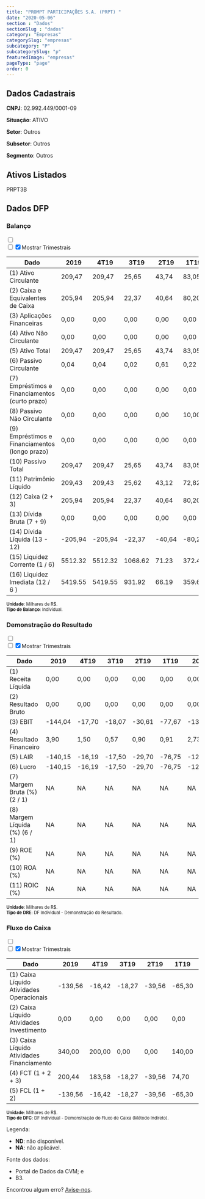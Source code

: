```yaml
---  
title: "PROMPT PARTICIPAÇÕES S.A. (PRPT) "  
date: "2020-05-06"  
section : "Dados"  
sectionSlug : "dados"  
category: "Empresas"  
categorySlug: "empresas"  
subcategory: "P"  
subcategorySlug: "p"  
featuredImage: "empresas"  
pageType: "page"  
order: 0  
---
```



## Dados Cadastrais


**CNPJ**: 02.992.449/0001-09

**Situação**: ATIVO

**Setor**: Outros

**Subsetor**: Outros

**Segmento**: Outros


## Ativos Listados


PRPT3B 


## Dados DFP

### Balanço
  
<input type='checkbox' class='toggleCommand' id='toggleBalanco' name='toggleBalanco'>  
<div class='filter-group-balanco'>  
<div class='check_button_balanco'>  
<label for='toggleBalanco'>  
<input type='checkbox' data-filter-col='trimBalanco'><input type='checkbox' data-filter-col='trimBalanco' checked><span>Mostrar Trimestrais</span>  
</label>  
</div>  
</div>  
<div class='overflow balancoTableWrapper'>  
<table class='balancoTable'>  
<thead>  
<tr>  
<th class='dataHeader fixedLeftColumn'>Dado</th>  
<th>2019</th>  
<th class='trimHeader' data-col='trimBalanco'>4T19</th>  
<th class='trimHeader' data-col='trimBalanco'>3T19</th>  
<th class='trimHeader' data-col='trimBalanco'>2T19</th>  
<th class='trimHeader' data-col='trimBalanco'>1T19</th>  
<th>2018</th>  
<th class='trimHeader' data-col='trimBalanco'>4T18</th>  
<th class='trimHeader' data-col='trimBalanco'>3T18</th>  
<th class='trimHeader' data-col='trimBalanco'>2T18</th>  
<th class='trimHeader' data-col='trimBalanco'>1T18</th>  
<th>2017</th>  
<th class='trimHeader' data-col='trimBalanco'>4T17</th>  
<th class='trimHeader' data-col='trimBalanco'>3T17</th>  
<th class='trimHeader' data-col='trimBalanco'>2T17</th>  
<th class='trimHeader' data-col='trimBalanco'>1T17</th>  
<th>2016</th>  
<th class='trimHeader' data-col='trimBalanco'>4T16</th>  
<th class='trimHeader' data-col='trimBalanco'>3T16</th>  
<th class='trimHeader' data-col='trimBalanco'>2T16</th>  
<th class='trimHeader' data-col='trimBalanco'>1T16</th>  
<th>2015</th>  
<th class='trimHeader' data-col='trimBalanco'>4T15</th>  
<th class='trimHeader' data-col='trimBalanco'>3T15</th>  
<th class='trimHeader' data-col='trimBalanco'>2T15</th>  
<th class='trimHeader' data-col='trimBalanco'>1T15</th>  
<th>2014</th>  
<th class='trimHeader' data-col='trimBalanco'>4T14</th>  
<th class='trimHeader' data-col='trimBalanco'>3T14</th>  
<th class='trimHeader' data-col='trimBalanco'>2T14</th>  
<th class='trimHeader' data-col='trimBalanco'>1T14</th>  
<th>2013</th>  
<th class='trimHeader' data-col='trimBalanco'>4T13</th>  
<th class='trimHeader' data-col='trimBalanco'>3T13</th>  
<th class='trimHeader' data-col='trimBalanco'>2T13</th>  
<th class='trimHeader' data-col='trimBalanco'>1T13</th>  
<th>2012</th>  
<th class='trimHeader' data-col='trimBalanco'>4T12</th>  
<th class='trimHeader' data-col='trimBalanco'>3T12</th>  
<th class='trimHeader' data-col='trimBalanco'>2T12</th>  
<th class='trimHeader' data-col='trimBalanco'>1T12</th>  
<th>2011</th>  
<th class='trimHeader' data-col='trimBalanco'>4T11</th>  
<th class='trimHeader' data-col='trimBalanco'>3T11</th>  
<th class='trimHeader' data-col='trimBalanco'>2T11</th>  
<th class='trimHeader' data-col='trimBalanco'>1T11</th>  
<th>2010</th>  
<th class='trimHeader' data-col='trimBalanco'>4T10</th>  
<th class='trimHeader' data-col='trimBalanco'>3T10</th>  
<th class='trimHeader' data-col='trimBalanco'>2T10</th>  
<th class='trimHeader' data-col='trimBalanco'>1T10</th>  
<th>2009</th>  
<th class='trimHeader' data-col='trimBalanco'>4T09</th>  
<th class='trimHeader' data-col='trimBalanco'>3T09</th>  
<th class='trimHeader' data-col='trimBalanco'>2T09</th>  
<th class='trimHeader' data-col='trimBalanco'>1T09</th>  
</tr>  
</thead>  
<tbody>  
<tr class='trContaAtivo'>  
<td class='leftAlignCell rowDescription fixedLeftColumn'>(1) Ativo Circulante</td>  
<td>209,47</td>  
<td data-col='trimBalanco' class='trimData'>209,47</td>  
<td data-col='trimBalanco' class='trimData'>25,65</td>  
<td data-col='trimBalanco' class='trimData'>43,74</td>  
<td data-col='trimBalanco' class='trimData'>83,05</td>  
<td>9,80</td>  
<td data-col='trimBalanco' class='trimData'>9,80</td>  
<td data-col='trimBalanco' class='trimData'>25,74</td>  
<td data-col='trimBalanco' class='trimData'>44,63</td>  
<td data-col='trimBalanco' class='trimData'>83,02</td>  
<td>27,20</td>  
<td data-col='trimBalanco' class='trimData'>27,20</td>  
<td data-col='trimBalanco' class='trimData'>51,36</td>  
<td data-col='trimBalanco' class='trimData'>93,18</td>  
<td data-col='trimBalanco' class='trimData'>8,23</td>  
<td>38,98</td>  
<td data-col='trimBalanco' class='trimData'>38,98</td>  
<td data-col='trimBalanco' class='trimData'>60,09</td>  
<td data-col='trimBalanco' class='trimData'>88,84</td>  
<td data-col='trimBalanco' class='trimData'>5,80</td>  
<td>32,92</td>  
<td data-col='trimBalanco' class='trimData'>32,92</td>  
<td data-col='trimBalanco' class='trimData'>54,18</td>  
<td data-col='trimBalanco' class='trimData'>71,52</td>  
<td data-col='trimBalanco' class='trimData'>87,30</td>  
<td>21,10</td>  
<td data-col='trimBalanco' class='trimData'>21,10</td>  
<td data-col='trimBalanco' class='trimData'>42,70</td>  
<td data-col='trimBalanco' class='trimData'>59,41</td>  
<td data-col='trimBalanco' class='trimData'>82,31</td>  
<td>16,31</td>  
<td data-col='trimBalanco' class='trimData'>16,31</td>  
<td data-col='trimBalanco' class='trimData'>31,70</td>  
<td data-col='trimBalanco' class='trimData'>46,70</td>  
<td data-col='trimBalanco' class='trimData'>76,25</td>  
<td>96,39</td>  
<td data-col='trimBalanco' class='trimData'>96,39</td>  
<td data-col='trimBalanco' class='trimData'>20,47</td>  
<td data-col='trimBalanco' class='trimData'>26,56</td>  
<td data-col='trimBalanco' class='trimData'>53,20</td>  
<td>12,74</td>  
<td data-col='trimBalanco' class='trimData'>11,22</td>  
<td data-col='trimBalanco' class='trimData'>30,50</td>  
<td data-col='trimBalanco' class='trimData'>54,33</td>  
<td data-col='trimBalanco' class='trimData'>86,12</td>  
<td>20,77</td>  
<td data-col='trimBalanco' class='trimData'>21,35</td>  
<td data-col='trimBalanco' class='trimData'>21,35</td>  
<td data-col='trimBalanco' class='trimData'>21,35</td>  
<td data-col='trimBalanco' class='trimData'>21,35</td>  
<td>26,96</td>  
<td data-col='trimBalanco' class='trimData'>26,96</td>  
<td data-col='trimBalanco' class='trimData'>ND</td>  
<td data-col='trimBalanco' class='trimData'>ND</td>  
<td data-col='trimBalanco' class='trimData'>ND</td>  
</tr>  
<tr class='trContaAtivo'>  
<td class='leftAlignCell rowDescription fixedLeftColumn'>(2) Caixa e Equivalentes de Caixa</td>  
<td>205,94</td>  
<td data-col='trimBalanco' class='trimData'>205,94</td>  
<td data-col='trimBalanco' class='trimData'>22,37</td>  
<td data-col='trimBalanco' class='trimData'>40,64</td>  
<td data-col='trimBalanco' class='trimData'>80,20</td>  
<td>5,51</td>  
<td data-col='trimBalanco' class='trimData'>5,51</td>  
<td data-col='trimBalanco' class='trimData'>21,93</td>  
<td data-col='trimBalanco' class='trimData'>41,12</td>  
<td data-col='trimBalanco' class='trimData'>79,69</td>  
<td>24,02</td>  
<td data-col='trimBalanco' class='trimData'>24,02</td>  
<td data-col='trimBalanco' class='trimData'>47,39</td>  
<td data-col='trimBalanco' class='trimData'>86,75</td>  
<td data-col='trimBalanco' class='trimData'>1,92</td>  
<td>33,04</td>  
<td data-col='trimBalanco' class='trimData'>33,04</td>  
<td data-col='trimBalanco' class='trimData'>54,85</td>  
<td data-col='trimBalanco' class='trimData'>83,85</td>  
<td data-col='trimBalanco' class='trimData'>1,04</td>  
<td>27,79</td>  
<td data-col='trimBalanco' class='trimData'>27,79</td>  
<td data-col='trimBalanco' class='trimData'>49,72</td>  
<td data-col='trimBalanco' class='trimData'>67,34</td>  
<td data-col='trimBalanco' class='trimData'>83,49</td>  
<td>17,50</td>  
<td data-col='trimBalanco' class='trimData'>17,50</td>  
<td data-col='trimBalanco' class='trimData'>39,52</td>  
<td data-col='trimBalanco' class='trimData'>55,79</td>  
<td data-col='trimBalanco' class='trimData'>79,04</td>  
<td>13,17</td>  
<td data-col='trimBalanco' class='trimData'>13,17</td>  
<td data-col='trimBalanco' class='trimData'>28,83</td>  
<td data-col='trimBalanco' class='trimData'>43,95</td>  
<td data-col='trimBalanco' class='trimData'>73,92</td>  
<td>94,19</td>  
<td data-col='trimBalanco' class='trimData'>94,19</td>  
<td data-col='trimBalanco' class='trimData'>0,06</td>  
<td data-col='trimBalanco' class='trimData'>26,56</td>  
<td data-col='trimBalanco' class='trimData'>53,20</td>  
<td>11,22</td>  
<td data-col='trimBalanco' class='trimData'>11,22</td>  
<td data-col='trimBalanco' class='trimData'>29,27</td>  
<td data-col='trimBalanco' class='trimData'>53,27</td>  
<td data-col='trimBalanco' class='trimData'>85,45</td>  
<td>20,77</td>  
<td data-col='trimBalanco' class='trimData'>20,77</td>  
<td data-col='trimBalanco' class='trimData'>20,77</td>  
<td data-col='trimBalanco' class='trimData'>20,77</td>  
<td data-col='trimBalanco' class='trimData'>20,77</td>  
<td>26,96</td>  
<td data-col='trimBalanco' class='trimData'>26,96</td>  
<td data-col='trimBalanco' class='trimData'>ND</td>  
<td data-col='trimBalanco' class='trimData'>ND</td>  
<td data-col='trimBalanco' class='trimData'>ND</td>  
</tr>  
<tr class='trContaAtivo'>  
<td class='leftAlignCell rowDescription fixedLeftColumn'>(3) Aplicações Financeiras</td>  
<td>0,00</td>  
<td data-col='trimBalanco' class='trimData'>0,00</td>  
<td data-col='trimBalanco' class='trimData'>0,00</td>  
<td data-col='trimBalanco' class='trimData'>0,00</td>  
<td data-col='trimBalanco' class='trimData'>0,00</td>  
<td>0,00</td>  
<td data-col='trimBalanco' class='trimData'>0,00</td>  
<td data-col='trimBalanco' class='trimData'>0,00</td>  
<td data-col='trimBalanco' class='trimData'>0,00</td>  
<td data-col='trimBalanco' class='trimData'>0,00</td>  
<td>0,00</td>  
<td data-col='trimBalanco' class='trimData'>0,00</td>  
<td data-col='trimBalanco' class='trimData'>0,00</td>  
<td data-col='trimBalanco' class='trimData'>0,00</td>  
<td data-col='trimBalanco' class='trimData'>0,00</td>  
<td>0,00</td>  
<td data-col='trimBalanco' class='trimData'>0,00</td>  
<td data-col='trimBalanco' class='trimData'>0,00</td>  
<td data-col='trimBalanco' class='trimData'>0,00</td>  
<td data-col='trimBalanco' class='trimData'>0,00</td>  
<td>0,00</td>  
<td data-col='trimBalanco' class='trimData'>0,00</td>  
<td data-col='trimBalanco' class='trimData'>0,00</td>  
<td data-col='trimBalanco' class='trimData'>0,00</td>  
<td data-col='trimBalanco' class='trimData'>0,00</td>  
<td>0,00</td>  
<td data-col='trimBalanco' class='trimData'>0,00</td>  
<td data-col='trimBalanco' class='trimData'>0,00</td>  
<td data-col='trimBalanco' class='trimData'>0,00</td>  
<td data-col='trimBalanco' class='trimData'>0,00</td>  
<td>0,00</td>  
<td data-col='trimBalanco' class='trimData'>0,00</td>  
<td data-col='trimBalanco' class='trimData'>0,00</td>  
<td data-col='trimBalanco' class='trimData'>0,00</td>  
<td data-col='trimBalanco' class='trimData'>0,00</td>  
<td>0,00</td>  
<td data-col='trimBalanco' class='trimData'>0,00</td>  
<td data-col='trimBalanco' class='trimData'>20,41</td>  
<td data-col='trimBalanco' class='trimData'>0,00</td>  
<td data-col='trimBalanco' class='trimData'>0,00</td>  
<td>0,00</td>  
<td data-col='trimBalanco' class='trimData'>0,00</td>  
<td data-col='trimBalanco' class='trimData'>0,00</td>  
<td data-col='trimBalanco' class='trimData'>0,00</td>  
<td data-col='trimBalanco' class='trimData'>0,00</td>  
<td>0,00</td>  
<td data-col='trimBalanco' class='trimData'>0,00</td>  
<td data-col='trimBalanco' class='trimData'>0,00</td>  
<td data-col='trimBalanco' class='trimData'>0,00</td>  
<td data-col='trimBalanco' class='trimData'>0,00</td>  
<td>0,00</td>  
<td data-col='trimBalanco' class='trimData'>0,00</td>  
<td data-col='trimBalanco' class='trimData'>ND</td>  
<td data-col='trimBalanco' class='trimData'>ND</td>  
<td data-col='trimBalanco' class='trimData'>ND</td>  
</tr>  
<tr class='trContaAtivo'>  
<td class='leftAlignCell rowDescription fixedLeftColumn'>(4) Ativo Não Circulante</td>  
<td>0,00</td>  
<td data-col='trimBalanco' class='trimData'>0,00</td>  
<td data-col='trimBalanco' class='trimData'>0,00</td>  
<td data-col='trimBalanco' class='trimData'>0,00</td>  
<td data-col='trimBalanco' class='trimData'>0,00</td>  
<td>0,00</td>  
<td data-col='trimBalanco' class='trimData'>0,00</td>  
<td data-col='trimBalanco' class='trimData'>0,00</td>  
<td data-col='trimBalanco' class='trimData'>0,00</td>  
<td data-col='trimBalanco' class='trimData'>0,00</td>  
<td>0,00</td>  
<td data-col='trimBalanco' class='trimData'>0,00</td>  
<td data-col='trimBalanco' class='trimData'>0,00</td>  
<td data-col='trimBalanco' class='trimData'>0,00</td>  
<td data-col='trimBalanco' class='trimData'>0,00</td>  
<td>0,00</td>  
<td data-col='trimBalanco' class='trimData'>0,00</td>  
<td data-col='trimBalanco' class='trimData'>0,00</td>  
<td data-col='trimBalanco' class='trimData'>0,00</td>  
<td data-col='trimBalanco' class='trimData'>0,00</td>  
<td>0,00</td>  
<td data-col='trimBalanco' class='trimData'>0,00</td>  
<td data-col='trimBalanco' class='trimData'>0,00</td>  
<td data-col='trimBalanco' class='trimData'>0,00</td>  
<td data-col='trimBalanco' class='trimData'>0,00</td>  
<td>0,00</td>  
<td data-col='trimBalanco' class='trimData'>0,00</td>  
<td data-col='trimBalanco' class='trimData'>0,00</td>  
<td data-col='trimBalanco' class='trimData'>0,00</td>  
<td data-col='trimBalanco' class='trimData'>0,00</td>  
<td>0,00</td>  
<td data-col='trimBalanco' class='trimData'>0,00</td>  
<td data-col='trimBalanco' class='trimData'>0,00</td>  
<td data-col='trimBalanco' class='trimData'>0,00</td>  
<td data-col='trimBalanco' class='trimData'>0,00</td>  
<td>0,00</td>  
<td data-col='trimBalanco' class='trimData'>0,00</td>  
<td data-col='trimBalanco' class='trimData'>2,12</td>  
<td data-col='trimBalanco' class='trimData'>1,94</td>  
<td data-col='trimBalanco' class='trimData'>1,67</td>  
<td>0,00</td>  
<td data-col='trimBalanco' class='trimData'>1,52</td>  
<td data-col='trimBalanco' class='trimData'>0,00</td>  
<td data-col='trimBalanco' class='trimData'>0,00</td>  
<td data-col='trimBalanco' class='trimData'>0,00</td>  
<td>0,58</td>  
<td data-col='trimBalanco' class='trimData'>0,00</td>  
<td data-col='trimBalanco' class='trimData'>0,00</td>  
<td data-col='trimBalanco' class='trimData'>0,00</td>  
<td data-col='trimBalanco' class='trimData'>0,00</td>  
<td>0,00</td>  
<td data-col='trimBalanco' class='trimData'>0,00</td>  
<td data-col='trimBalanco' class='trimData'>ND</td>  
<td data-col='trimBalanco' class='trimData'>ND</td>  
<td data-col='trimBalanco' class='trimData'>ND</td>  
</tr>  
<tr class='trContaAtivo'>  
<td class='leftAlignCell rowDescription fixedLeftColumn'>(5) Ativo Total</td>  
<td>209,47</td>  
<td data-col='trimBalanco' class='trimData'>209,47</td>  
<td data-col='trimBalanco' class='trimData'>25,65</td>  
<td data-col='trimBalanco' class='trimData'>43,74</td>  
<td data-col='trimBalanco' class='trimData'>83,05</td>  
<td>9,80</td>  
<td data-col='trimBalanco' class='trimData'>9,80</td>  
<td data-col='trimBalanco' class='trimData'>25,74</td>  
<td data-col='trimBalanco' class='trimData'>44,63</td>  
<td data-col='trimBalanco' class='trimData'>83,02</td>  
<td>27,20</td>  
<td data-col='trimBalanco' class='trimData'>27,20</td>  
<td data-col='trimBalanco' class='trimData'>51,36</td>  
<td data-col='trimBalanco' class='trimData'>93,18</td>  
<td data-col='trimBalanco' class='trimData'>8,23</td>  
<td>38,98</td>  
<td data-col='trimBalanco' class='trimData'>38,98</td>  
<td data-col='trimBalanco' class='trimData'>60,09</td>  
<td data-col='trimBalanco' class='trimData'>88,84</td>  
<td data-col='trimBalanco' class='trimData'>5,80</td>  
<td>32,92</td>  
<td data-col='trimBalanco' class='trimData'>32,92</td>  
<td data-col='trimBalanco' class='trimData'>54,18</td>  
<td data-col='trimBalanco' class='trimData'>71,52</td>  
<td data-col='trimBalanco' class='trimData'>87,30</td>  
<td>21,10</td>  
<td data-col='trimBalanco' class='trimData'>21,10</td>  
<td data-col='trimBalanco' class='trimData'>42,70</td>  
<td data-col='trimBalanco' class='trimData'>59,41</td>  
<td data-col='trimBalanco' class='trimData'>82,31</td>  
<td>16,31</td>  
<td data-col='trimBalanco' class='trimData'>16,31</td>  
<td data-col='trimBalanco' class='trimData'>31,70</td>  
<td data-col='trimBalanco' class='trimData'>46,70</td>  
<td data-col='trimBalanco' class='trimData'>76,25</td>  
<td>96,39</td>  
<td data-col='trimBalanco' class='trimData'>96,39</td>  
<td data-col='trimBalanco' class='trimData'>22,59</td>  
<td data-col='trimBalanco' class='trimData'>28,51</td>  
<td data-col='trimBalanco' class='trimData'>54,87</td>  
<td>12,74</td>  
<td data-col='trimBalanco' class='trimData'>12,74</td>  
<td data-col='trimBalanco' class='trimData'>30,50</td>  
<td data-col='trimBalanco' class='trimData'>54,33</td>  
<td data-col='trimBalanco' class='trimData'>86,12</td>  
<td>21,35</td>  
<td data-col='trimBalanco' class='trimData'>21,35</td>  
<td data-col='trimBalanco' class='trimData'>21,35</td>  
<td data-col='trimBalanco' class='trimData'>21,35</td>  
<td data-col='trimBalanco' class='trimData'>21,35</td>  
<td>26,96</td>  
<td data-col='trimBalanco' class='trimData'>26,96</td>  
<td data-col='trimBalanco' class='trimData'>ND</td>  
<td data-col='trimBalanco' class='trimData'>ND</td>  
<td data-col='trimBalanco' class='trimData'>ND</td>  
</tr>  
<tr class='trContaPassivo'>  
<td class='leftAlignCell rowDescription fixedLeftColumn'>(6) Passivo Circulante</td>  
<td>0,04</td>  
<td data-col='trimBalanco' class='trimData'>0,04</td>  
<td data-col='trimBalanco' class='trimData'>0,02</td>  
<td data-col='trimBalanco' class='trimData'>0,61</td>  
<td data-col='trimBalanco' class='trimData'>0,22</td>  
<td>0,22</td>  
<td data-col='trimBalanco' class='trimData'>0,22</td>  
<td data-col='trimBalanco' class='trimData'>0,22</td>  
<td data-col='trimBalanco' class='trimData'>0,21</td>  
<td data-col='trimBalanco' class='trimData'>15,30</td>  
<td>0,02</td>  
<td data-col='trimBalanco' class='trimData'>0,02</td>  
<td data-col='trimBalanco' class='trimData'>0,02</td>  
<td data-col='trimBalanco' class='trimData'>0,56</td>  
<td data-col='trimBalanco' class='trimData'>0,02</td>  
<td>0,17</td>  
<td data-col='trimBalanco' class='trimData'>0,17</td>  
<td data-col='trimBalanco' class='trimData'>0,18</td>  
<td data-col='trimBalanco' class='trimData'>17,82</td>  
<td data-col='trimBalanco' class='trimData'>5,37</td>  
<td>0,18</td>  
<td data-col='trimBalanco' class='trimData'>0,18</td>  
<td data-col='trimBalanco' class='trimData'>0,20</td>  
<td data-col='trimBalanco' class='trimData'>0,04</td>  
<td data-col='trimBalanco' class='trimData'>0,00</td>  
<td>0,04</td>  
<td data-col='trimBalanco' class='trimData'>0,04</td>  
<td data-col='trimBalanco' class='trimData'>0,04</td>  
<td data-col='trimBalanco' class='trimData'>0,04</td>  
<td data-col='trimBalanco' class='trimData'>1,74</td>  
<td>1,74</td>  
<td data-col='trimBalanco' class='trimData'>1,74</td>  
<td data-col='trimBalanco' class='trimData'>1,74</td>  
<td data-col='trimBalanco' class='trimData'>0,03</td>  
<td data-col='trimBalanco' class='trimData'>1,74</td>  
<td>1,49</td>  
<td data-col='trimBalanco' class='trimData'>1,49</td>  
<td data-col='trimBalanco' class='trimData'>1,49</td>  
<td data-col='trimBalanco' class='trimData'>0,02</td>  
<td data-col='trimBalanco' class='trimData'>1,96</td>  
<td>0,03</td>  
<td data-col='trimBalanco' class='trimData'>0,03</td>  
<td data-col='trimBalanco' class='trimData'>0,03</td>  
<td data-col='trimBalanco' class='trimData'>1,27</td>  
<td data-col='trimBalanco' class='trimData'>0,26</td>  
<td>0,03</td>  
<td data-col='trimBalanco' class='trimData'>0,03</td>  
<td data-col='trimBalanco' class='trimData'>0,03</td>  
<td data-col='trimBalanco' class='trimData'>0,03</td>  
<td data-col='trimBalanco' class='trimData'>0,03</td>  
<td>0,03</td>  
<td data-col='trimBalanco' class='trimData'>0,03</td>  
<td data-col='trimBalanco' class='trimData'>ND</td>  
<td data-col='trimBalanco' class='trimData'>ND</td>  
<td data-col='trimBalanco' class='trimData'>ND</td>  
</tr>  
<tr class='trContaPassivo'>  
<td class='leftAlignCell rowDescription fixedLeftColumn'>(7) Empréstimos e Financiamentos (curto prazo)</td>  
<td>0,00</td>  
<td data-col='trimBalanco' class='trimData'>0,00</td>  
<td data-col='trimBalanco' class='trimData'>0,00</td>  
<td data-col='trimBalanco' class='trimData'>0,00</td>  
<td data-col='trimBalanco' class='trimData'>0,00</td>  
<td>0,00</td>  
<td data-col='trimBalanco' class='trimData'>0,00</td>  
<td data-col='trimBalanco' class='trimData'>0,00</td>  
<td data-col='trimBalanco' class='trimData'>0,00</td>  
<td data-col='trimBalanco' class='trimData'>0,00</td>  
<td>0,00</td>  
<td data-col='trimBalanco' class='trimData'>0,00</td>  
<td data-col='trimBalanco' class='trimData'>0,00</td>  
<td data-col='trimBalanco' class='trimData'>0,00</td>  
<td data-col='trimBalanco' class='trimData'>0,00</td>  
<td>0,00</td>  
<td data-col='trimBalanco' class='trimData'>0,00</td>  
<td data-col='trimBalanco' class='trimData'>0,00</td>  
<td data-col='trimBalanco' class='trimData'>0,00</td>  
<td data-col='trimBalanco' class='trimData'>0,00</td>  
<td>0,00</td>  
<td data-col='trimBalanco' class='trimData'>0,00</td>  
<td data-col='trimBalanco' class='trimData'>0,00</td>  
<td data-col='trimBalanco' class='trimData'>0,00</td>  
<td data-col='trimBalanco' class='trimData'>0,00</td>  
<td>0,00</td>  
<td data-col='trimBalanco' class='trimData'>0,00</td>  
<td data-col='trimBalanco' class='trimData'>0,00</td>  
<td data-col='trimBalanco' class='trimData'>0,00</td>  
<td data-col='trimBalanco' class='trimData'>0,00</td>  
<td>0,00</td>  
<td data-col='trimBalanco' class='trimData'>0,00</td>  
<td data-col='trimBalanco' class='trimData'>0,00</td>  
<td data-col='trimBalanco' class='trimData'>0,00</td>  
<td data-col='trimBalanco' class='trimData'>0,00</td>  
<td>0,00</td>  
<td data-col='trimBalanco' class='trimData'>0,00</td>  
<td data-col='trimBalanco' class='trimData'>0,00</td>  
<td data-col='trimBalanco' class='trimData'>0,00</td>  
<td data-col='trimBalanco' class='trimData'>0,00</td>  
<td>0,00</td>  
<td data-col='trimBalanco' class='trimData'>0,00</td>  
<td data-col='trimBalanco' class='trimData'>0,00</td>  
<td data-col='trimBalanco' class='trimData'>0,00</td>  
<td data-col='trimBalanco' class='trimData'>0,00</td>  
<td>0,00</td>  
<td data-col='trimBalanco' class='trimData'>0,00</td>  
<td data-col='trimBalanco' class='trimData'>0,00</td>  
<td data-col='trimBalanco' class='trimData'>0,00</td>  
<td data-col='trimBalanco' class='trimData'>0,00</td>  
<td>0,00</td>  
<td data-col='trimBalanco' class='trimData'>0,00</td>  
<td data-col='trimBalanco' class='trimData'>ND</td>  
<td data-col='trimBalanco' class='trimData'>ND</td>  
<td data-col='trimBalanco' class='trimData'>ND</td>  
</tr>  
<tr class='trContaPassivo'>  
<td class='leftAlignCell rowDescription fixedLeftColumn'>(8) Passivo Não Circulante</td>  
<td>0,00</td>  
<td data-col='trimBalanco' class='trimData'>0,00</td>  
<td data-col='trimBalanco' class='trimData'>0,00</td>  
<td data-col='trimBalanco' class='trimData'>0,00</td>  
<td data-col='trimBalanco' class='trimData'>10,00</td>  
<td>0,00</td>  
<td data-col='trimBalanco' class='trimData'>0,00</td>  
<td data-col='trimBalanco' class='trimData'>0,00</td>  
<td data-col='trimBalanco' class='trimData'>0,00</td>  
<td data-col='trimBalanco' class='trimData'>0,00</td>  
<td>0,00</td>  
<td data-col='trimBalanco' class='trimData'>0,00</td>  
<td data-col='trimBalanco' class='trimData'>0,00</td>  
<td data-col='trimBalanco' class='trimData'>10,00</td>  
<td data-col='trimBalanco' class='trimData'>0,00</td>  
<td>0,00</td>  
<td data-col='trimBalanco' class='trimData'>0,00</td>  
<td data-col='trimBalanco' class='trimData'>0,00</td>  
<td data-col='trimBalanco' class='trimData'>0,00</td>  
<td data-col='trimBalanco' class='trimData'>0,00</td>  
<td>0,00</td>  
<td data-col='trimBalanco' class='trimData'>0,00</td>  
<td data-col='trimBalanco' class='trimData'>0,00</td>  
<td data-col='trimBalanco' class='trimData'>0,00</td>  
<td data-col='trimBalanco' class='trimData'>0,00</td>  
<td>0,00</td>  
<td data-col='trimBalanco' class='trimData'>0,00</td>  
<td data-col='trimBalanco' class='trimData'>0,00</td>  
<td data-col='trimBalanco' class='trimData'>0,00</td>  
<td data-col='trimBalanco' class='trimData'>0,00</td>  
<td>0,00</td>  
<td data-col='trimBalanco' class='trimData'>0,00</td>  
<td data-col='trimBalanco' class='trimData'>0,00</td>  
<td data-col='trimBalanco' class='trimData'>0,00</td>  
<td data-col='trimBalanco' class='trimData'>0,00</td>  
<td>0,00</td>  
<td data-col='trimBalanco' class='trimData'>0,00</td>  
<td data-col='trimBalanco' class='trimData'>0,00</td>  
<td data-col='trimBalanco' class='trimData'>0,00</td>  
<td data-col='trimBalanco' class='trimData'>0,00</td>  
<td>0,00</td>  
<td data-col='trimBalanco' class='trimData'>0,00</td>  
<td data-col='trimBalanco' class='trimData'>0,00</td>  
<td data-col='trimBalanco' class='trimData'>0,00</td>  
<td data-col='trimBalanco' class='trimData'>0,00</td>  
<td>0,00</td>  
<td data-col='trimBalanco' class='trimData'>0,00</td>  
<td data-col='trimBalanco' class='trimData'>0,00</td>  
<td data-col='trimBalanco' class='trimData'>0,00</td>  
<td data-col='trimBalanco' class='trimData'>0,00</td>  
<td>0,00</td>  
<td data-col='trimBalanco' class='trimData'>0,00</td>  
<td data-col='trimBalanco' class='trimData'>ND</td>  
<td data-col='trimBalanco' class='trimData'>ND</td>  
<td data-col='trimBalanco' class='trimData'>ND</td>  
</tr>  
<tr class='trContaPassivo'>  
<td class='leftAlignCell rowDescription fixedLeftColumn'>(9) Empréstimos e Financiamentos (longo prazo)</td>  
<td>0,00</td>  
<td data-col='trimBalanco' class='trimData'>0,00</td>  
<td data-col='trimBalanco' class='trimData'>0,00</td>  
<td data-col='trimBalanco' class='trimData'>0,00</td>  
<td data-col='trimBalanco' class='trimData'>0,00</td>  
<td>0,00</td>  
<td data-col='trimBalanco' class='trimData'>0,00</td>  
<td data-col='trimBalanco' class='trimData'>0,00</td>  
<td data-col='trimBalanco' class='trimData'>0,00</td>  
<td data-col='trimBalanco' class='trimData'>0,00</td>  
<td>0,00</td>  
<td data-col='trimBalanco' class='trimData'>0,00</td>  
<td data-col='trimBalanco' class='trimData'>0,00</td>  
<td data-col='trimBalanco' class='trimData'>0,00</td>  
<td data-col='trimBalanco' class='trimData'>0,00</td>  
<td>0,00</td>  
<td data-col='trimBalanco' class='trimData'>0,00</td>  
<td data-col='trimBalanco' class='trimData'>0,00</td>  
<td data-col='trimBalanco' class='trimData'>0,00</td>  
<td data-col='trimBalanco' class='trimData'>0,00</td>  
<td>0,00</td>  
<td data-col='trimBalanco' class='trimData'>0,00</td>  
<td data-col='trimBalanco' class='trimData'>0,00</td>  
<td data-col='trimBalanco' class='trimData'>0,00</td>  
<td data-col='trimBalanco' class='trimData'>0,00</td>  
<td>0,00</td>  
<td data-col='trimBalanco' class='trimData'>0,00</td>  
<td data-col='trimBalanco' class='trimData'>0,00</td>  
<td data-col='trimBalanco' class='trimData'>0,00</td>  
<td data-col='trimBalanco' class='trimData'>0,00</td>  
<td>0,00</td>  
<td data-col='trimBalanco' class='trimData'>0,00</td>  
<td data-col='trimBalanco' class='trimData'>0,00</td>  
<td data-col='trimBalanco' class='trimData'>0,00</td>  
<td data-col='trimBalanco' class='trimData'>0,00</td>  
<td>0,00</td>  
<td data-col='trimBalanco' class='trimData'>0,00</td>  
<td data-col='trimBalanco' class='trimData'>0,00</td>  
<td data-col='trimBalanco' class='trimData'>0,00</td>  
<td data-col='trimBalanco' class='trimData'>0,00</td>  
<td>0,00</td>  
<td data-col='trimBalanco' class='trimData'>0,00</td>  
<td data-col='trimBalanco' class='trimData'>0,00</td>  
<td data-col='trimBalanco' class='trimData'>0,00</td>  
<td data-col='trimBalanco' class='trimData'>0,00</td>  
<td>0,00</td>  
<td data-col='trimBalanco' class='trimData'>0,00</td>  
<td data-col='trimBalanco' class='trimData'>0,00</td>  
<td data-col='trimBalanco' class='trimData'>0,00</td>  
<td data-col='trimBalanco' class='trimData'>0,00</td>  
<td>0,00</td>  
<td data-col='trimBalanco' class='trimData'>0,00</td>  
<td data-col='trimBalanco' class='trimData'>ND</td>  
<td data-col='trimBalanco' class='trimData'>ND</td>  
<td data-col='trimBalanco' class='trimData'>ND</td>  
</tr>  
<tr class='trContaPassivo'>  
<td class='leftAlignCell rowDescription fixedLeftColumn'>(10) Passivo Total</td>  
<td>209,47</td>  
<td data-col='trimBalanco' class='trimData'>209,47</td>  
<td data-col='trimBalanco' class='trimData'>25,65</td>  
<td data-col='trimBalanco' class='trimData'>43,74</td>  
<td data-col='trimBalanco' class='trimData'>83,05</td>  
<td>9,80</td>  
<td data-col='trimBalanco' class='trimData'>9,80</td>  
<td data-col='trimBalanco' class='trimData'>25,74</td>  
<td data-col='trimBalanco' class='trimData'>44,63</td>  
<td data-col='trimBalanco' class='trimData'>83,02</td>  
<td>27,20</td>  
<td data-col='trimBalanco' class='trimData'>27,20</td>  
<td data-col='trimBalanco' class='trimData'>51,36</td>  
<td data-col='trimBalanco' class='trimData'>93,18</td>  
<td data-col='trimBalanco' class='trimData'>8,23</td>  
<td>38,98</td>  
<td data-col='trimBalanco' class='trimData'>38,98</td>  
<td data-col='trimBalanco' class='trimData'>60,09</td>  
<td data-col='trimBalanco' class='trimData'>88,84</td>  
<td data-col='trimBalanco' class='trimData'>5,80</td>  
<td>32,92</td>  
<td data-col='trimBalanco' class='trimData'>32,92</td>  
<td data-col='trimBalanco' class='trimData'>54,18</td>  
<td data-col='trimBalanco' class='trimData'>71,52</td>  
<td data-col='trimBalanco' class='trimData'>87,30</td>  
<td>21,10</td>  
<td data-col='trimBalanco' class='trimData'>21,10</td>  
<td data-col='trimBalanco' class='trimData'>42,70</td>  
<td data-col='trimBalanco' class='trimData'>59,41</td>  
<td data-col='trimBalanco' class='trimData'>82,31</td>  
<td>16,31</td>  
<td data-col='trimBalanco' class='trimData'>16,31</td>  
<td data-col='trimBalanco' class='trimData'>31,70</td>  
<td data-col='trimBalanco' class='trimData'>46,70</td>  
<td data-col='trimBalanco' class='trimData'>76,25</td>  
<td>96,39</td>  
<td data-col='trimBalanco' class='trimData'>96,39</td>  
<td data-col='trimBalanco' class='trimData'>22,59</td>  
<td data-col='trimBalanco' class='trimData'>28,51</td>  
<td data-col='trimBalanco' class='trimData'>54,87</td>  
<td>12,74</td>  
<td data-col='trimBalanco' class='trimData'>12,74</td>  
<td data-col='trimBalanco' class='trimData'>30,50</td>  
<td data-col='trimBalanco' class='trimData'>54,33</td>  
<td data-col='trimBalanco' class='trimData'>86,12</td>  
<td>21,35</td>  
<td data-col='trimBalanco' class='trimData'>21,35</td>  
<td data-col='trimBalanco' class='trimData'>21,35</td>  
<td data-col='trimBalanco' class='trimData'>21,35</td>  
<td data-col='trimBalanco' class='trimData'>21,35</td>  
<td>26,96</td>  
<td data-col='trimBalanco' class='trimData'>26,96</td>  
<td data-col='trimBalanco' class='trimData'>ND</td>  
<td data-col='trimBalanco' class='trimData'>ND</td>  
<td data-col='trimBalanco' class='trimData'>ND</td>  
</tr>  
<tr class='trContaPassivo'>  
<td class='leftAlignCell rowDescription fixedLeftColumn'>(11) Patrimônio Líquido</td>  
<td>209,43</td>  
<td data-col='trimBalanco' class='trimData'>209,43</td>  
<td data-col='trimBalanco' class='trimData'>25,62</td>  
<td data-col='trimBalanco' class='trimData'>43,12</td>  
<td data-col='trimBalanco' class='trimData'>72,82</td>  
<td>9,57</td>  
<td data-col='trimBalanco' class='trimData'>9,57</td>  
<td data-col='trimBalanco' class='trimData'>25,52</td>  
<td data-col='trimBalanco' class='trimData'>44,42</td>  
<td data-col='trimBalanco' class='trimData'>67,72</td>  
<td>27,18</td>  
<td data-col='trimBalanco' class='trimData'>27,18</td>  
<td data-col='trimBalanco' class='trimData'>51,34</td>  
<td data-col='trimBalanco' class='trimData'>82,61</td>  
<td data-col='trimBalanco' class='trimData'>8,22</td>  
<td>38,81</td>  
<td data-col='trimBalanco' class='trimData'>38,81</td>  
<td data-col='trimBalanco' class='trimData'>59,91</td>  
<td data-col='trimBalanco' class='trimData'>71,02</td>  
<td data-col='trimBalanco' class='trimData'>0,43</td>  
<td>32,73</td>  
<td data-col='trimBalanco' class='trimData'>32,73</td>  
<td data-col='trimBalanco' class='trimData'>53,98</td>  
<td data-col='trimBalanco' class='trimData'>71,48</td>  
<td data-col='trimBalanco' class='trimData'>87,30</td>  
<td>21,07</td>  
<td data-col='trimBalanco' class='trimData'>21,07</td>  
<td data-col='trimBalanco' class='trimData'>42,66</td>  
<td data-col='trimBalanco' class='trimData'>59,37</td>  
<td data-col='trimBalanco' class='trimData'>80,57</td>  
<td>14,57</td>  
<td data-col='trimBalanco' class='trimData'>14,57</td>  
<td data-col='trimBalanco' class='trimData'>29,95</td>  
<td data-col='trimBalanco' class='trimData'>46,67</td>  
<td data-col='trimBalanco' class='trimData'>74,50</td>  
<td>94,90</td>  
<td data-col='trimBalanco' class='trimData'>94,90</td>  
<td data-col='trimBalanco' class='trimData'>21,10</td>  
<td data-col='trimBalanco' class='trimData'>28,48</td>  
<td data-col='trimBalanco' class='trimData'>52,91</td>  
<td>12,71</td>  
<td data-col='trimBalanco' class='trimData'>12,71</td>  
<td data-col='trimBalanco' class='trimData'>30,48</td>  
<td data-col='trimBalanco' class='trimData'>53,06</td>  
<td data-col='trimBalanco' class='trimData'>85,86</td>  
<td>21,32</td>  
<td data-col='trimBalanco' class='trimData'>21,32</td>  
<td data-col='trimBalanco' class='trimData'>21,32</td>  
<td data-col='trimBalanco' class='trimData'>21,32</td>  
<td data-col='trimBalanco' class='trimData'>21,32</td>  
<td>26,94</td>  
<td data-col='trimBalanco' class='trimData'>26,94</td>  
<td data-col='trimBalanco' class='trimData'>ND</td>  
<td data-col='trimBalanco' class='trimData'>ND</td>  
<td data-col='trimBalanco' class='trimData'>ND</td>  
</tr>  
<tr>  
<td class='leftAlignCell rowDescription fixedLeftColumn'>(12) Caixa (2 + 3)</td>  
<td class='positiveNumber'>205,94</td>  
<td class='positiveNumber trimData' data-col='trimBalanco'>205,94</td>  
<td class='positiveNumber trimData' data-col='trimBalanco'>22,37</td>  
<td class='positiveNumber trimData' data-col='trimBalanco'>40,64</td>  
<td class='positiveNumber trimData' data-col='trimBalanco'>80,20</td>  
<td class='positiveNumber'>5,51</td>  
<td class='positiveNumber trimData' data-col='trimBalanco'>5,51</td>  
<td class='positiveNumber trimData' data-col='trimBalanco'>21,93</td>  
<td class='positiveNumber trimData' data-col='trimBalanco'>41,12</td>  
<td class='positiveNumber trimData' data-col='trimBalanco'>79,69</td>  
<td class='positiveNumber'>24,02</td>  
<td class='positiveNumber trimData' data-col='trimBalanco'>24,02</td>  
<td class='positiveNumber trimData' data-col='trimBalanco'>47,39</td>  
<td class='positiveNumber trimData' data-col='trimBalanco'>86,75</td>  
<td class='positiveNumber trimData' data-col='trimBalanco'>1,92</td>  
<td class='positiveNumber'>33,04</td>  
<td class='positiveNumber trimData' data-col='trimBalanco'>33,04</td>  
<td class='positiveNumber trimData' data-col='trimBalanco'>54,85</td>  
<td class='positiveNumber trimData' data-col='trimBalanco'>83,85</td>  
<td class='positiveNumber trimData' data-col='trimBalanco'>1,04</td>  
<td class='positiveNumber'>27,79</td>  
<td class='positiveNumber trimData' data-col='trimBalanco'>27,79</td>  
<td class='positiveNumber trimData' data-col='trimBalanco'>49,72</td>  
<td class='positiveNumber trimData' data-col='trimBalanco'>67,34</td>  
<td class='positiveNumber trimData' data-col='trimBalanco'>83,49</td>  
<td class='positiveNumber'>17,50</td>  
<td class='positiveNumber trimData' data-col='trimBalanco'>17,50</td>  
<td class='positiveNumber trimData' data-col='trimBalanco'>39,52</td>  
<td class='positiveNumber trimData' data-col='trimBalanco'>55,79</td>  
<td class='positiveNumber trimData' data-col='trimBalanco'>79,04</td>  
<td class='positiveNumber'>13,17</td>  
<td class='positiveNumber trimData' data-col='trimBalanco'>13,17</td>  
<td class='positiveNumber trimData' data-col='trimBalanco'>28,83</td>  
<td class='positiveNumber trimData' data-col='trimBalanco'>43,95</td>  
<td class='positiveNumber trimData' data-col='trimBalanco'>73,92</td>  
<td class='positiveNumber'>94,19</td>  
<td class='positiveNumber trimData' data-col='trimBalanco'>94,19</td>  
<td class='positiveNumber trimData' data-col='trimBalanco'>0,06</td>  
<td class='positiveNumber trimData' data-col='trimBalanco'>26,56</td>  
<td class='positiveNumber trimData' data-col='trimBalanco'>53,20</td>  
<td class='positiveNumber'>11,22</td>  
<td class='positiveNumber trimData' data-col='trimBalanco'>11,22</td>  
<td class='positiveNumber trimData' data-col='trimBalanco'>29,27</td>  
<td class='positiveNumber trimData' data-col='trimBalanco'>53,27</td>  
<td class='positiveNumber trimData' data-col='trimBalanco'>85,45</td>  
<td class='positiveNumber'>20,77</td>  
<td class='positiveNumber trimData' data-col='trimBalanco'>20,77</td>  
<td class='positiveNumber trimData' data-col='trimBalanco'>20,77</td>  
<td class='positiveNumber trimData' data-col='trimBalanco'>20,77</td>  
<td class='positiveNumber trimData' data-col='trimBalanco'>20,77</td>  
<td class='positiveNumber'>26,96</td>  
<td class='positiveNumber trimData' data-col='trimBalanco'>26,96</td>  
<td data-col='trimBalanco' class='trimData'>ND</td>  
<td data-col='trimBalanco' class='trimData'>ND</td>  
<td data-col='trimBalanco' class='trimData'>ND</td>  
</tr>  
<tr class='trDividaBruta'>  
<td class='leftAlignCell rowDescription fixedLeftColumn'>(13) Dívida Bruta (7 + 9)</td>  
<td class='positiveNumber'>0,00</td>  
<td class='positiveNumber trimData' data-col='trimBalanco'>0,00</td>  
<td class='positiveNumber trimData' data-col='trimBalanco'>0,00</td>  
<td class='positiveNumber trimData' data-col='trimBalanco'>0,00</td>  
<td class='positiveNumber trimData' data-col='trimBalanco'>0,00</td>  
<td class='positiveNumber'>0,00</td>  
<td class='positiveNumber trimData' data-col='trimBalanco'>0,00</td>  
<td class='positiveNumber trimData' data-col='trimBalanco'>0,00</td>  
<td class='positiveNumber trimData' data-col='trimBalanco'>0,00</td>  
<td class='positiveNumber trimData' data-col='trimBalanco'>0,00</td>  
<td class='positiveNumber'>0,00</td>  
<td class='positiveNumber trimData' data-col='trimBalanco'>0,00</td>  
<td class='positiveNumber trimData' data-col='trimBalanco'>0,00</td>  
<td class='positiveNumber trimData' data-col='trimBalanco'>0,00</td>  
<td class='positiveNumber trimData' data-col='trimBalanco'>0,00</td>  
<td class='positiveNumber'>0,00</td>  
<td class='positiveNumber trimData' data-col='trimBalanco'>0,00</td>  
<td class='positiveNumber trimData' data-col='trimBalanco'>0,00</td>  
<td class='positiveNumber trimData' data-col='trimBalanco'>0,00</td>  
<td class='positiveNumber trimData' data-col='trimBalanco'>0,00</td>  
<td class='positiveNumber'>0,00</td>  
<td class='positiveNumber trimData' data-col='trimBalanco'>0,00</td>  
<td class='positiveNumber trimData' data-col='trimBalanco'>0,00</td>  
<td class='positiveNumber trimData' data-col='trimBalanco'>0,00</td>  
<td class='positiveNumber trimData' data-col='trimBalanco'>0,00</td>  
<td class='positiveNumber'>0,00</td>  
<td class='positiveNumber trimData' data-col='trimBalanco'>0,00</td>  
<td class='positiveNumber trimData' data-col='trimBalanco'>0,00</td>  
<td class='positiveNumber trimData' data-col='trimBalanco'>0,00</td>  
<td class='positiveNumber trimData' data-col='trimBalanco'>0,00</td>  
<td class='positiveNumber'>0,00</td>  
<td class='positiveNumber trimData' data-col='trimBalanco'>0,00</td>  
<td class='positiveNumber trimData' data-col='trimBalanco'>0,00</td>  
<td class='positiveNumber trimData' data-col='trimBalanco'>0,00</td>  
<td class='positiveNumber trimData' data-col='trimBalanco'>0,00</td>  
<td class='positiveNumber'>0,00</td>  
<td class='positiveNumber trimData' data-col='trimBalanco'>0,00</td>  
<td class='positiveNumber trimData' data-col='trimBalanco'>0,00</td>  
<td class='positiveNumber trimData' data-col='trimBalanco'>0,00</td>  
<td class='positiveNumber trimData' data-col='trimBalanco'>0,00</td>  
<td class='positiveNumber'>0,00</td>  
<td class='positiveNumber trimData' data-col='trimBalanco'>0,00</td>  
<td class='positiveNumber trimData' data-col='trimBalanco'>0,00</td>  
<td class='positiveNumber trimData' data-col='trimBalanco'>0,00</td>  
<td class='positiveNumber trimData' data-col='trimBalanco'>0,00</td>  
<td class='positiveNumber'>0,00</td>  
<td class='positiveNumber trimData' data-col='trimBalanco'>0,00</td>  
<td class='positiveNumber trimData' data-col='trimBalanco'>0,00</td>  
<td class='positiveNumber trimData' data-col='trimBalanco'>0,00</td>  
<td class='positiveNumber trimData' data-col='trimBalanco'>0,00</td>  
<td class='positiveNumber'>0,00</td>  
<td class='positiveNumber trimData' data-col='trimBalanco'>0,00</td>  
<td data-col='trimBalanco' class='trimData'>ND</td>  
<td data-col='trimBalanco' class='trimData'>ND</td>  
<td data-col='trimBalanco' class='trimData'>ND</td>  
</tr>  
<tr>  
<td class='leftAlignCell rowDescription fixedLeftColumn'>(14) Dívida Líquida  (13 - 12)</td>  
<td class='positiveNumber'>-205,94</td>  
<td class='positiveNumber trimData' data-col='trimBalanco'>-205,94</td>  
<td class='positiveNumber trimData' data-col='trimBalanco'>-22,37</td>  
<td class='positiveNumber trimData' data-col='trimBalanco'>-40,64</td>  
<td class='positiveNumber trimData' data-col='trimBalanco'>-80,20</td>  
<td class='positiveNumber'>-5,51</td>  
<td class='positiveNumber trimData' data-col='trimBalanco'>-5,51</td>  
<td class='positiveNumber trimData' data-col='trimBalanco'>-21,93</td>  
<td class='positiveNumber trimData' data-col='trimBalanco'>-41,12</td>  
<td class='positiveNumber trimData' data-col='trimBalanco'>-79,69</td>  
<td class='positiveNumber'>-24,02</td>  
<td class='positiveNumber trimData' data-col='trimBalanco'>-24,02</td>  
<td class='positiveNumber trimData' data-col='trimBalanco'>-47,39</td>  
<td class='positiveNumber trimData' data-col='trimBalanco'>-86,75</td>  
<td class='positiveNumber trimData' data-col='trimBalanco'>-1,92</td>  
<td class='positiveNumber'>-33,04</td>  
<td class='positiveNumber trimData' data-col='trimBalanco'>-33,04</td>  
<td class='positiveNumber trimData' data-col='trimBalanco'>-54,85</td>  
<td class='positiveNumber trimData' data-col='trimBalanco'>-83,85</td>  
<td class='positiveNumber trimData' data-col='trimBalanco'>-1,04</td>  
<td class='positiveNumber'>-27,79</td>  
<td class='positiveNumber trimData' data-col='trimBalanco'>-27,79</td>  
<td class='positiveNumber trimData' data-col='trimBalanco'>-49,72</td>  
<td class='positiveNumber trimData' data-col='trimBalanco'>-67,34</td>  
<td class='positiveNumber trimData' data-col='trimBalanco'>-83,49</td>  
<td class='positiveNumber'>-17,50</td>  
<td class='positiveNumber trimData' data-col='trimBalanco'>-17,50</td>  
<td class='positiveNumber trimData' data-col='trimBalanco'>-39,52</td>  
<td class='positiveNumber trimData' data-col='trimBalanco'>-55,79</td>  
<td class='positiveNumber trimData' data-col='trimBalanco'>-79,04</td>  
<td class='positiveNumber'>-13,17</td>  
<td class='positiveNumber trimData' data-col='trimBalanco'>-13,17</td>  
<td class='positiveNumber trimData' data-col='trimBalanco'>-28,83</td>  
<td class='positiveNumber trimData' data-col='trimBalanco'>-43,95</td>  
<td class='positiveNumber trimData' data-col='trimBalanco'>-73,92</td>  
<td class='positiveNumber'>-94,19</td>  
<td class='positiveNumber trimData' data-col='trimBalanco'>-94,19</td>  
<td class='positiveNumber trimData' data-col='trimBalanco'>-0,06</td>  
<td class='positiveNumber trimData' data-col='trimBalanco'>-26,56</td>  
<td class='positiveNumber trimData' data-col='trimBalanco'>-53,20</td>  
<td class='positiveNumber'>-11,22</td>  
<td class='positiveNumber trimData' data-col='trimBalanco'>-11,22</td>  
<td class='positiveNumber trimData' data-col='trimBalanco'>-29,27</td>  
<td class='positiveNumber trimData' data-col='trimBalanco'>-53,27</td>  
<td class='positiveNumber trimData' data-col='trimBalanco'>-85,45</td>  
<td class='positiveNumber'>-20,77</td>  
<td class='positiveNumber trimData' data-col='trimBalanco'>-20,77</td>  
<td class='positiveNumber trimData' data-col='trimBalanco'>-20,77</td>  
<td class='positiveNumber trimData' data-col='trimBalanco'>-20,77</td>  
<td class='positiveNumber trimData' data-col='trimBalanco'>-20,77</td>  
<td class='positiveNumber'>-26,96</td>  
<td class='positiveNumber trimData' data-col='trimBalanco'>-26,96</td>  
<td data-col='trimBalanco' class='trimData'>ND</td>  
<td data-col='trimBalanco' class='trimData'>ND</td>  
<td data-col='trimBalanco' class='trimData'>ND</td>  
</tr>  
<tr>  
<td class='leftAlignCell rowDescription fixedLeftColumn'>(15) Liquidez Corrente (1 / 6)</td>  
<td>5512.32</td>  
<td data-col='trimBalanco' class='trimData'>5512.32</td>  
<td data-col='trimBalanco' class='trimData'>1068.62</td>  
<td data-col='trimBalanco' class='trimData'>71.23</td>  
<td data-col='trimBalanco' class='trimData'>372.41</td>  
<td>44.33</td>  
<td data-col='trimBalanco' class='trimData'>44.33</td>  
<td data-col='trimBalanco' class='trimData'>118.62</td>  
<td data-col='trimBalanco' class='trimData'>212.51</td>  
<td data-col='trimBalanco' class='trimData'>5.43</td>  
<td>1236.45</td>  
<td data-col='trimBalanco' class='trimData'>1236.45</td>  
<td data-col='trimBalanco' class='trimData'>2853.44</td>  
<td data-col='trimBalanco' class='trimData'>165.80</td>  
<td data-col='trimBalanco' class='trimData'>433.42</td>  
<td>233.40</td>  
<td data-col='trimBalanco' class='trimData'>233.40</td>  
<td data-col='trimBalanco' class='trimData'>331.98</td>  
<td data-col='trimBalanco' class='trimData'>4.99</td>  
<td data-col='trimBalanco' class='trimData'>1.08</td>  
<td>178.90</td>  
<td data-col='trimBalanco' class='trimData'>178.90</td>  
<td data-col='trimBalanco' class='trimData'>272.28</td>  
<td data-col='trimBalanco' class='trimData'>1882.05</td>  
<td data-col='trimBalanco' class='trimData'>NA</td>  
<td>570.35</td>  
<td data-col='trimBalanco' class='trimData'>570.35</td>  
<td data-col='trimBalanco' class='trimData'>1153.97</td>  
<td data-col='trimBalanco' class='trimData'>1605.54</td>  
<td data-col='trimBalanco' class='trimData'>47.22</td>  
<td>9.36</td>  
<td data-col='trimBalanco' class='trimData'>9.36</td>  
<td data-col='trimBalanco' class='trimData'>18.19</td>  
<td data-col='trimBalanco' class='trimData'>1796.15</td>  
<td data-col='trimBalanco' class='trimData'>43.74</td>  
<td>64.60</td>  
<td data-col='trimBalanco' class='trimData'>64.60</td>  
<td data-col='trimBalanco' class='trimData'>13.72</td>  
<td data-col='trimBalanco' class='trimData'>1207.36</td>  
<td data-col='trimBalanco' class='trimData'>27.18</td>  
<td>454.86</td>  
<td data-col='trimBalanco' class='trimData'>400.64</td>  
<td data-col='trimBalanco' class='trimData'>1089.39</td>  
<td data-col='trimBalanco' class='trimData'>42.78</td>  
<td data-col='trimBalanco' class='trimData'>333.79</td>  
<td>692.37</td>  
<td data-col='trimBalanco' class='trimData'>711.60</td>  
<td data-col='trimBalanco' class='trimData'>711.60</td>  
<td data-col='trimBalanco' class='trimData'>711.60</td>  
<td data-col='trimBalanco' class='trimData'>711.60</td>  
<td>929.83</td>  
<td data-col='trimBalanco' class='trimData'>929.83</td>  
<td data-col='trimBalanco' class='trimData'>ND</td>  
<td data-col='trimBalanco' class='trimData'>ND</td>  
<td data-col='trimBalanco' class='trimData'>ND</td>  
</tr>  
<tr>  
<td class='leftAlignCell rowDescription fixedLeftColumn'>(16) Liquidez Imediata  (12 / 6 )</td>  
<td>5419.55</td>  
<td data-col='trimBalanco' class='trimData'>5419.55</td>  
<td data-col='trimBalanco' class='trimData'>931.92</td>  
<td data-col='trimBalanco' class='trimData'>66.19</td>  
<td data-col='trimBalanco' class='trimData'>359.65</td>  
<td>24.91</td>  
<td data-col='trimBalanco' class='trimData'>24.91</td>  
<td data-col='trimBalanco' class='trimData'>101.07</td>  
<td data-col='trimBalanco' class='trimData'>195.82</td>  
<td data-col='trimBalanco' class='trimData'>5.21</td>  
<td>1091.86</td>  
<td data-col='trimBalanco' class='trimData'>1091.86</td>  
<td data-col='trimBalanco' class='trimData'>2632.94</td>  
<td data-col='trimBalanco' class='trimData'>154.35</td>  
<td data-col='trimBalanco' class='trimData'>100.79</td>  
<td>197.84</td>  
<td data-col='trimBalanco' class='trimData'>197.84</td>  
<td data-col='trimBalanco' class='trimData'>303.05</td>  
<td data-col='trimBalanco' class='trimData'>4.71</td>  
<td data-col='trimBalanco' class='trimData'>0.19</td>  
<td>151.04</td>  
<td data-col='trimBalanco' class='trimData'>151.04</td>  
<td data-col='trimBalanco' class='trimData'>249.86</td>  
<td data-col='trimBalanco' class='trimData'>1772.16</td>  
<td data-col='trimBalanco' class='trimData'>NA</td>  
<td>472.95</td>  
<td data-col='trimBalanco' class='trimData'>472.95</td>  
<td data-col='trimBalanco' class='trimData'>1068.11</td>  
<td data-col='trimBalanco' class='trimData'>1507.76</td>  
<td data-col='trimBalanco' class='trimData'>45.35</td>  
<td>7.56</td>  
<td data-col='trimBalanco' class='trimData'>7.56</td>  
<td data-col='trimBalanco' class='trimData'>16.54</td>  
<td data-col='trimBalanco' class='trimData'>1690.46</td>  
<td data-col='trimBalanco' class='trimData'>42.41</td>  
<td>63.13</td>  
<td data-col='trimBalanco' class='trimData'>63.13</td>  
<td data-col='trimBalanco' class='trimData'>0.04</td>  
<td data-col='trimBalanco' class='trimData'>1207.36</td>  
<td data-col='trimBalanco' class='trimData'>27.18</td>  
<td>400.64</td>  
<td data-col='trimBalanco' class='trimData'>400.64</td>  
<td data-col='trimBalanco' class='trimData'>1045.43</td>  
<td data-col='trimBalanco' class='trimData'>41.95</td>  
<td data-col='trimBalanco' class='trimData'>331.21</td>  
<td>692.37</td>  
<td data-col='trimBalanco' class='trimData'>692.37</td>  
<td data-col='trimBalanco' class='trimData'>692.37</td>  
<td data-col='trimBalanco' class='trimData'>692.37</td>  
<td data-col='trimBalanco' class='trimData'>692.37</td>  
<td>929.83</td>  
<td data-col='trimBalanco' class='trimData'>929.83</td>  
<td data-col='trimBalanco' class='trimData'>ND</td>  
<td data-col='trimBalanco' class='trimData'>ND</td>  
<td data-col='trimBalanco' class='trimData'>ND</td>  
</tr>  
</tbody>  
</table>  
</div>  
<p style='font-size:0.7rem; margin:0px;'><strong>Unidade</strong>: Milhares de R$.</p>  
<p style='font-size:0.7rem; margin:0px;'><strong>Tipo de Balanço</strong>: Individual.</p>


### Demonstração do Resultado
  
<input type='checkbox' class='toggleCommand' id='toggleDRE' name='toggleDRE'>  
<div class='filter-group-dre'>  
<div class='check_button_dre'>  
<label for='toggleDRE'>  
<input type='checkbox' data-filter-col='trimDRE'><input type='checkbox' data-filter-col='trimDRE' checked><span>Mostrar Trimestrais</span>  
</label>  
</div>  
</div>  
<div class='overflow balancoTableWrapper'>  
<table class='balancoTable'>  
<thead>  
<tr>  
<th class='dataHeader fixedLeftColumn'>Dado</th>  
<th>2019</th>  
<th class='trimHeader' data-col='trimDRE'>4T19</th>  
<th class='trimHeader' data-col='trimDRE'>3T19</th>  
<th class='trimHeader' data-col='trimDRE'>2T19</th>  
<th class='trimHeader' data-col='trimDRE'>1T19</th>  
<th>2018</th>  
<th class='trimHeader' data-col='trimDRE'>4T18</th>  
<th class='trimHeader' data-col='trimDRE'>3T18</th>  
<th class='trimHeader' data-col='trimDRE'>2T18</th>  
<th class='trimHeader' data-col='trimDRE'>1T18</th>  
<th>2017</th>  
<th class='trimHeader' data-col='trimDRE'>4T17</th>  
<th class='trimHeader' data-col='trimDRE'>3T17</th>  
<th class='trimHeader' data-col='trimDRE'>2T17</th>  
<th class='trimHeader' data-col='trimDRE'>1T17</th>  
<th>2016</th>  
<th class='trimHeader' data-col='trimDRE'>4T16</th>  
<th class='trimHeader' data-col='trimDRE'>3T16</th>  
<th class='trimHeader' data-col='trimDRE'>2T16</th>  
<th class='trimHeader' data-col='trimDRE'>1T16</th>  
<th>2015</th>  
<th class='trimHeader' data-col='trimDRE'>4T15</th>  
<th class='trimHeader' data-col='trimDRE'>3T15</th>  
<th class='trimHeader' data-col='trimDRE'>2T15</th>  
<th class='trimHeader' data-col='trimDRE'>1T15</th>  
<th>2014</th>  
<th class='trimHeader' data-col='trimDRE'>4T14</th>  
<th class='trimHeader' data-col='trimDRE'>3T14</th>  
<th class='trimHeader' data-col='trimDRE'>2T14</th>  
<th class='trimHeader' data-col='trimDRE'>1T14</th>  
<th>2013</th>  
<th class='trimHeader' data-col='trimDRE'>4T13</th>  
<th class='trimHeader' data-col='trimDRE'>3T13</th>  
<th class='trimHeader' data-col='trimDRE'>2T13</th>  
<th class='trimHeader' data-col='trimDRE'>1T13</th>  
<th>2012</th>  
<th class='trimHeader' data-col='trimDRE'>4T12</th>  
<th class='trimHeader' data-col='trimDRE'>3T12</th>  
<th class='trimHeader' data-col='trimDRE'>2T12</th>  
<th class='trimHeader' data-col='trimDRE'>1T12</th>  
<th>2011</th>  
<th class='trimHeader' data-col='trimDRE'>4T11</th>  
<th class='trimHeader' data-col='trimDRE'>3T11</th>  
<th class='trimHeader' data-col='trimDRE'>2T11</th>  
<th class='trimHeader' data-col='trimDRE'>1T11</th>  
<th>2010</th>  
<th class='trimHeader' data-col='trimDRE'>4T10</th>  
<th class='trimHeader' data-col='trimDRE'>3T10</th>  
<th class='trimHeader' data-col='trimDRE'>2T10</th>  
<th class='trimHeader' data-col='trimDRE'>1T10</th>  
<th>2009</th>  
<th class='trimHeader' data-col='trimDRE'>4T09</th>  
<th class='trimHeader' data-col='trimDRE'>3T09</th>  
<th class='trimHeader' data-col='trimDRE'>2T09</th>  
<th class='trimHeader' data-col='trimDRE'>1T09</th>  
</tr>  
</thead>  
<tbody>  
<tr class='trDRE'>  
<td class='leftAlignCell rowDescription fixedLeftColumn'>(1) Receita Líquida</td>  
<td>0,00</td>  
<td data-col='trimDRE' class='trimData' >0,00</td>  
<td data-col='trimDRE' class='trimData' >0,00</td>  
<td data-col='trimDRE' class='trimData' >0,00</td>  
<td data-col='trimDRE' class='trimData' >0,00</td>  
<td>0,00</td>  
<td data-col='trimDRE' class='trimData' >0,00</td>  
<td data-col='trimDRE' class='trimData' >0,00</td>  
<td data-col='trimDRE' class='trimData' >0,00</td>  
<td data-col='trimDRE' class='trimData' >0,00</td>  
<td>0,00</td>  
<td data-col='trimDRE' class='trimData' >0,00</td>  
<td data-col='trimDRE' class='trimData' >0,00</td>  
<td data-col='trimDRE' class='trimData' >0,00</td>  
<td data-col='trimDRE' class='trimData' >0,00</td>  
<td>0,00</td>  
<td data-col='trimDRE' class='trimData' >0,00</td>  
<td data-col='trimDRE' class='trimData' >0,00</td>  
<td data-col='trimDRE' class='trimData' >0,00</td>  
<td data-col='trimDRE' class='trimData' >0,00</td>  
<td>0,00</td>  
<td data-col='trimDRE' class='trimData' >0,00</td>  
<td data-col='trimDRE' class='trimData' >0,00</td>  
<td data-col='trimDRE' class='trimData' >0,00</td>  
<td data-col='trimDRE' class='trimData' >0,00</td>  
<td>0,00</td>  
<td data-col='trimDRE' class='trimData' >0,00</td>  
<td data-col='trimDRE' class='trimData' >0,00</td>  
<td data-col='trimDRE' class='trimData' >0,00</td>  
<td data-col='trimDRE' class='trimData' >0,00</td>  
<td>0,00</td>  
<td data-col='trimDRE' class='trimData' >0,00</td>  
<td data-col='trimDRE' class='trimData' >0,00</td>  
<td data-col='trimDRE' class='trimData' >0,00</td>  
<td data-col='trimDRE' class='trimData' >0,00</td>  
<td>0,00</td>  
<td data-col='trimDRE' class='trimData' >0,00</td>  
<td data-col='trimDRE' class='trimData' >0,00</td>  
<td data-col='trimDRE' class='trimData' >0,00</td>  
<td data-col='trimDRE' class='trimData' >0,00</td>  
<td>0,00</td>  
<td data-col='trimDRE' class='trimData' >0,00</td>  
<td data-col='trimDRE' class='trimData' >0,00</td>  
<td data-col='trimDRE' class='trimData' >0,00</td>  
<td data-col='trimDRE' class='trimData' >0,00</td>  
<td>0,00</td>  
<td data-col='trimDRE' class='trimData' >0,00</td>  
<td data-col='trimDRE' class='trimData' >0,00</td>  
<td data-col='trimDRE' class='trimData' >0,00</td>  
<td data-col='trimDRE' class='trimData' >0,00</td>  
<td>0,00</td>  
<td data-col='trimDRE' class='trimData' >0,00</td>  
<td data-col='trimDRE' class='trimData'>ND</td>  
<td data-col='trimDRE' class='trimData'>ND</td>  
<td data-col='trimDRE' class='trimData'>ND</td>  
</tr>  
<tr class='trDRE'>  
<td class='leftAlignCell rowDescription fixedLeftColumn'>(2) Resultado Bruto</td>  
<td class='negativeNumber'>0,00</td>  
<td data-col='trimDRE' class='trimData negativeNumber' >0,00</td>  
<td data-col='trimDRE' class='trimData negativeNumber' >0,00</td>  
<td data-col='trimDRE' class='trimData negativeNumber' >0,00</td>  
<td data-col='trimDRE' class='trimData negativeNumber' >0,00</td>  
<td class='negativeNumber'>0,00</td>  
<td data-col='trimDRE' class='trimData negativeNumber' >0,00</td>  
<td data-col='trimDRE' class='trimData negativeNumber' >0,00</td>  
<td data-col='trimDRE' class='trimData negativeNumber' >0,00</td>  
<td data-col='trimDRE' class='trimData negativeNumber' >0,00</td>  
<td class='negativeNumber'>0,00</td>  
<td data-col='trimDRE' class='trimData negativeNumber' >0,00</td>  
<td data-col='trimDRE' class='trimData negativeNumber' >0,00</td>  
<td data-col='trimDRE' class='trimData negativeNumber' >0,00</td>  
<td data-col='trimDRE' class='trimData negativeNumber' >0,00</td>  
<td class='negativeNumber'>0,00</td>  
<td data-col='trimDRE' class='trimData negativeNumber' >0,00</td>  
<td data-col='trimDRE' class='trimData negativeNumber' >0,00</td>  
<td data-col='trimDRE' class='trimData negativeNumber' >0,00</td>  
<td data-col='trimDRE' class='trimData negativeNumber' >0,00</td>  
<td class='negativeNumber'>0,00</td>  
<td data-col='trimDRE' class='trimData negativeNumber' >0,00</td>  
<td data-col='trimDRE' class='trimData negativeNumber' >0,00</td>  
<td data-col='trimDRE' class='trimData negativeNumber' >0,00</td>  
<td data-col='trimDRE' class='trimData negativeNumber' >0,00</td>  
<td class='negativeNumber'>0,00</td>  
<td data-col='trimDRE' class='trimData negativeNumber' >0,00</td>  
<td data-col='trimDRE' class='trimData negativeNumber' >0,00</td>  
<td data-col='trimDRE' class='trimData negativeNumber' >0,00</td>  
<td data-col='trimDRE' class='trimData negativeNumber' >0,00</td>  
<td class='negativeNumber'>0,00</td>  
<td data-col='trimDRE' class='trimData negativeNumber' >0,00</td>  
<td data-col='trimDRE' class='trimData negativeNumber' >0,00</td>  
<td data-col='trimDRE' class='trimData negativeNumber' >0,00</td>  
<td data-col='trimDRE' class='trimData negativeNumber' >0,00</td>  
<td class='negativeNumber'>0,00</td>  
<td data-col='trimDRE' class='trimData negativeNumber' >0,00</td>  
<td data-col='trimDRE' class='trimData negativeNumber' >0,00</td>  
<td data-col='trimDRE' class='trimData negativeNumber' >0,00</td>  
<td data-col='trimDRE' class='trimData negativeNumber' >0,00</td>  
<td class='negativeNumber'>0,00</td>  
<td data-col='trimDRE' class='trimData negativeNumber' >0,00</td>  
<td data-col='trimDRE' class='trimData negativeNumber' >0,00</td>  
<td data-col='trimDRE' class='trimData negativeNumber' >0,00</td>  
<td data-col='trimDRE' class='trimData negativeNumber' >0,00</td>  
<td class='negativeNumber'>0,00</td>  
<td data-col='trimDRE' class='trimData negativeNumber' >0,00</td>  
<td data-col='trimDRE' class='trimData negativeNumber' >0,00</td>  
<td data-col='trimDRE' class='trimData negativeNumber' >0,00</td>  
<td data-col='trimDRE' class='trimData negativeNumber' >0,00</td>  
<td class='negativeNumber'>0,00</td>  
<td data-col='trimDRE' class='trimData negativeNumber' >0,00</td>  
<td data-col='trimDRE' class='trimData'>ND</td>  
<td data-col='trimDRE' class='trimData'>ND</td>  
<td data-col='trimDRE' class='trimData'>ND</td>  
</tr>  
<tr class='trDRE'>  
<td class='leftAlignCell rowDescription fixedLeftColumn'>(3) EBIT</td>  
<td class='negativeNumber'>-144,04</td>  
<td data-col='trimDRE' class='trimData negativeNumber' >-17,70</td>  
<td data-col='trimDRE' class='trimData negativeNumber' >-18,07</td>  
<td data-col='trimDRE' class='trimData negativeNumber' >-30,61</td>  
<td data-col='trimDRE' class='trimData negativeNumber' >-77,67</td>  
<td class='negativeNumber'>-130,33</td>  
<td data-col='trimDRE' class='trimData negativeNumber' >-16,50</td>  
<td data-col='trimDRE' class='trimData negativeNumber' >-19,60</td>  
<td data-col='trimDRE' class='trimData negativeNumber' >-24,08</td>  
<td data-col='trimDRE' class='trimData negativeNumber' >-70,16</td>  
<td class='negativeNumber'>-115,17</td>  
<td data-col='trimDRE' class='trimData negativeNumber' >-24,77</td>  
<td data-col='trimDRE' class='trimData negativeNumber' >-32,68</td>  
<td data-col='trimDRE' class='trimData negativeNumber' >-26,40</td>  
<td data-col='trimDRE' class='trimData negativeNumber' >-31,32</td>  
<td class='negativeNumber'>-112,25</td>  
<td data-col='trimDRE' class='trimData negativeNumber' >-22,60</td>  
<td data-col='trimDRE' class='trimData negativeNumber' >-13,29</td>  
<td data-col='trimDRE' class='trimData negativeNumber' >-43,41</td>  
<td data-col='trimDRE' class='trimData negativeNumber' >-32,97</td>  
<td class='negativeNumber'>-105,98</td>  
<td data-col='trimDRE' class='trimData negativeNumber' >-22,66</td>  
<td data-col='trimDRE' class='trimData negativeNumber' >-19,69</td>  
<td data-col='trimDRE' class='trimData negativeNumber' >-34,45</td>  
<td data-col='trimDRE' class='trimData negativeNumber' >-29,19</td>  
<td class='negativeNumber'>-98,12</td>  
<td data-col='trimDRE' class='trimData negativeNumber' >-22,42</td>  
<td data-col='trimDRE' class='trimData negativeNumber' >-18,08</td>  
<td data-col='trimDRE' class='trimData negativeNumber' >-22,98</td>  
<td data-col='trimDRE' class='trimData negativeNumber' >-34,64</td>  
<td class='negativeNumber'>-84,30</td>  
<td data-col='trimDRE' class='trimData negativeNumber' >-15,92</td>  
<td data-col='trimDRE' class='trimData negativeNumber' >-17,55</td>  
<td data-col='trimDRE' class='trimData negativeNumber' >-28,92</td>  
<td data-col='trimDRE' class='trimData negativeNumber' >-21,91</td>  
<td class='negativeNumber'>-80,70</td>  
<td data-col='trimDRE' class='trimData negativeNumber' >-6,76</td>  
<td data-col='trimDRE' class='trimData negativeNumber' >-7,82</td>  
<td data-col='trimDRE' class='trimData negativeNumber' >-25,09</td>  
<td data-col='trimDRE' class='trimData negativeNumber' >-41,04</td>  
<td class='negativeNumber'>-88,19</td>  
<td data-col='trimDRE' class='trimData negativeNumber' >-18,31</td>  
<td data-col='trimDRE' class='trimData negativeNumber' >-23,80</td>  
<td data-col='trimDRE' class='trimData negativeNumber' >-34,45</td>  
<td data-col='trimDRE' class='trimData negativeNumber' >-11,63</td>  
<td class='negativeNumber'>-77,33</td>  
<td data-col='trimDRE' class='trimData negativeNumber' >-15,78</td>  
<td data-col='trimDRE' class='trimData negativeNumber' >-18,66</td>  
<td data-col='trimDRE' class='trimData negativeNumber' >-38,26</td>  
<td data-col='trimDRE' class='trimData negativeNumber' >-4,63</td>  
<td class='negativeNumber'>-79,93</td>  
<td data-col='trimDRE' class='trimData negativeNumber' >-79,93</td>  
<td data-col='trimDRE' class='trimData'>ND</td>  
<td data-col='trimDRE' class='trimData'>ND</td>  
<td data-col='trimDRE' class='trimData'>ND</td>  
</tr>  
<tr class='trDRE'>  
<td class='leftAlignCell rowDescription fixedLeftColumn'>(4) Resultado Financeiro</td>  
<td class='positiveNumberGreen'>3,90</td>  
<td data-col='trimDRE' class='trimData positiveNumberGreen' >1,50</td>  
<td data-col='trimDRE' class='trimData positiveNumberGreen' >0,57</td>  
<td data-col='trimDRE' class='trimData positiveNumberGreen' >0,90</td>  
<td data-col='trimDRE' class='trimData positiveNumberGreen' >0,91</td>  
<td class='positiveNumberGreen'>2,73</td>  
<td data-col='trimDRE' class='trimData positiveNumberGreen' >0,55</td>  
<td data-col='trimDRE' class='trimData positiveNumberGreen' >0,70</td>  
<td data-col='trimDRE' class='trimData positiveNumberGreen' >0,78</td>  
<td data-col='trimDRE' class='trimData positiveNumberGreen' >0,70</td>  
<td class='positiveNumberGreen'>3,54</td>  
<td data-col='trimDRE' class='trimData positiveNumberGreen' >0,61</td>  
<td data-col='trimDRE' class='trimData positiveNumberGreen' >1,41</td>  
<td data-col='trimDRE' class='trimData positiveNumberGreen' >0,80</td>  
<td data-col='trimDRE' class='trimData positiveNumberGreen' >0,72</td>  
<td class='positiveNumberGreen'>6,33</td>  
<td data-col='trimDRE' class='trimData positiveNumberGreen' >1,50</td>  
<td data-col='trimDRE' class='trimData positiveNumberGreen' >2,17</td>  
<td data-col='trimDRE' class='trimData positiveNumberGreen' >2,00</td>  
<td data-col='trimDRE' class='trimData positiveNumberGreen' >0,66</td>  
<td class='positiveNumberGreen'>6,44</td>  
<td data-col='trimDRE' class='trimData positiveNumberGreen' >1,40</td>  
<td data-col='trimDRE' class='trimData positiveNumberGreen' >2,19</td>  
<td data-col='trimDRE' class='trimData positiveNumberGreen' >2,42</td>  
<td data-col='trimDRE' class='trimData positiveNumberGreen' >0,42</td>  
<td class='positiveNumberGreen'>4,62</td>  
<td data-col='trimDRE' class='trimData positiveNumberGreen' >0,83</td>  
<td data-col='trimDRE' class='trimData positiveNumberGreen' >1,38</td>  
<td data-col='trimDRE' class='trimData positiveNumberGreen' >1,78</td>  
<td data-col='trimDRE' class='trimData positiveNumberGreen' >0,63</td>  
<td class='positiveNumberGreen'>3,97</td>  
<td data-col='trimDRE' class='trimData positiveNumberGreen' >0,54</td>  
<td data-col='trimDRE' class='trimData positiveNumberGreen' >0,83</td>  
<td data-col='trimDRE' class='trimData positiveNumberGreen' >1,09</td>  
<td data-col='trimDRE' class='trimData positiveNumberGreen' >1,51</td>  
<td class='positiveNumberGreen'>2,90</td>  
<td data-col='trimDRE' class='trimData positiveNumberGreen' >0,56</td>  
<td data-col='trimDRE' class='trimData positiveNumberGreen' >0,43</td>  
<td data-col='trimDRE' class='trimData positiveNumberGreen' >0,66</td>  
<td data-col='trimDRE' class='trimData positiveNumberGreen' >1,24</td>  
<td class='positiveNumberGreen'>4,58</td>  
<td data-col='trimDRE' class='trimData positiveNumberGreen' >0,54</td>  
<td data-col='trimDRE' class='trimData positiveNumberGreen' >1,22</td>  
<td data-col='trimDRE' class='trimData positiveNumberGreen' >1,65</td>  
<td data-col='trimDRE' class='trimData positiveNumberGreen' >1,18</td>  
<td class='positiveNumberGreen'>1,71</td>  
<td data-col='trimDRE' class='trimData positiveNumberGreen' >0,73</td>  
<td data-col='trimDRE' class='trimData positiveNumberGreen' >0,69</td>  
<td data-col='trimDRE' class='trimData positiveNumberGreen' >0,10</td>  
<td data-col='trimDRE' class='trimData positiveNumberGreen' >0,19</td>  
<td class='negativeNumber'>0,00</td>  
<td data-col='trimDRE' class='trimData negativeNumber' >0,00</td>  
<td data-col='trimDRE' class='trimData'>ND</td>  
<td data-col='trimDRE' class='trimData'>ND</td>  
<td data-col='trimDRE' class='trimData'>ND</td>  
</tr>  
<tr class='trDRE'>  
<td class='leftAlignCell rowDescription fixedLeftColumn'>(5) LAIR</td>  
<td class='negativeNumber'>-140,15</td>  
<td data-col='trimDRE' class='trimData negativeNumber' >-16,19</td>  
<td data-col='trimDRE' class='trimData negativeNumber' >-17,50</td>  
<td data-col='trimDRE' class='trimData negativeNumber' >-29,70</td>  
<td data-col='trimDRE' class='trimData negativeNumber' >-76,75</td>  
<td class='negativeNumber'>-127,61</td>  
<td data-col='trimDRE' class='trimData negativeNumber' >-15,95</td>  
<td data-col='trimDRE' class='trimData negativeNumber' >-18,89</td>  
<td data-col='trimDRE' class='trimData negativeNumber' >-23,30</td>  
<td data-col='trimDRE' class='trimData negativeNumber' >-69,46</td>  
<td class='negativeNumber'>-111,63</td>  
<td data-col='trimDRE' class='trimData negativeNumber' >-24,16</td>  
<td data-col='trimDRE' class='trimData negativeNumber' >-31,27</td>  
<td data-col='trimDRE' class='trimData negativeNumber' >-25,60</td>  
<td data-col='trimDRE' class='trimData negativeNumber' >-30,59</td>  
<td class='negativeNumber'>-105,92</td>  
<td data-col='trimDRE' class='trimData negativeNumber' >-21,10</td>  
<td data-col='trimDRE' class='trimData negativeNumber' >-11,11</td>  
<td data-col='trimDRE' class='trimData negativeNumber' >-41,41</td>  
<td data-col='trimDRE' class='trimData negativeNumber' >-32,30</td>  
<td class='negativeNumber'>-99,55</td>  
<td data-col='trimDRE' class='trimData negativeNumber' >-21,25</td>  
<td data-col='trimDRE' class='trimData negativeNumber' >-17,50</td>  
<td data-col='trimDRE' class='trimData negativeNumber' >-32,03</td>  
<td data-col='trimDRE' class='trimData negativeNumber' >-28,77</td>  
<td class='negativeNumber'>-93,50</td>  
<td data-col='trimDRE' class='trimData negativeNumber' >-21,59</td>  
<td data-col='trimDRE' class='trimData negativeNumber' >-16,71</td>  
<td data-col='trimDRE' class='trimData negativeNumber' >-21,20</td>  
<td data-col='trimDRE' class='trimData negativeNumber' >-34,00</td>  
<td class='negativeNumber'>-80,33</td>  
<td data-col='trimDRE' class='trimData negativeNumber' >-15,38</td>  
<td data-col='trimDRE' class='trimData negativeNumber' >-16,72</td>  
<td data-col='trimDRE' class='trimData negativeNumber' >-27,83</td>  
<td data-col='trimDRE' class='trimData negativeNumber' >-20,40</td>  
<td class='negativeNumber'>-77,81</td>  
<td data-col='trimDRE' class='trimData negativeNumber' >-6,20</td>  
<td data-col='trimDRE' class='trimData negativeNumber' >-7,38</td>  
<td data-col='trimDRE' class='trimData negativeNumber' >-24,43</td>  
<td data-col='trimDRE' class='trimData negativeNumber' >-39,80</td>  
<td class='negativeNumber'>-83,61</td>  
<td data-col='trimDRE' class='trimData negativeNumber' >-17,77</td>  
<td data-col='trimDRE' class='trimData negativeNumber' >-22,58</td>  
<td data-col='trimDRE' class='trimData negativeNumber' >-32,80</td>  
<td data-col='trimDRE' class='trimData negativeNumber' >-10,46</td>  
<td class='negativeNumber'>-75,62</td>  
<td data-col='trimDRE' class='trimData negativeNumber' >-15,05</td>  
<td data-col='trimDRE' class='trimData negativeNumber' >-17,98</td>  
<td data-col='trimDRE' class='trimData negativeNumber' >-38,16</td>  
<td data-col='trimDRE' class='trimData negativeNumber' >-4,43</td>  
<td class='negativeNumber'>-79,93</td>  
<td data-col='trimDRE' class='trimData negativeNumber' >-79,93</td>  
<td data-col='trimDRE' class='trimData'>ND</td>  
<td data-col='trimDRE' class='trimData'>ND</td>  
<td data-col='trimDRE' class='trimData'>ND</td>  
</tr>  
<tr class='trDRE'>  
<td class='leftAlignCell rowDescription fixedLeftColumn'>(6) Lucro</td>  
<td class='negativeNumber'>-140,15</td>  
<td data-col='trimDRE' class='trimData negativeNumber' >-16,19</td>  
<td data-col='trimDRE' class='trimData negativeNumber' >-17,50</td>  
<td data-col='trimDRE' class='trimData negativeNumber' >-29,70</td>  
<td data-col='trimDRE' class='trimData negativeNumber' >-76,75</td>  
<td class='negativeNumber'>-127,61</td>  
<td data-col='trimDRE' class='trimData negativeNumber' >-15,95</td>  
<td data-col='trimDRE' class='trimData negativeNumber' >-18,89</td>  
<td data-col='trimDRE' class='trimData negativeNumber' >-23,30</td>  
<td data-col='trimDRE' class='trimData negativeNumber' >-69,46</td>  
<td class='negativeNumber'>-111,63</td>  
<td data-col='trimDRE' class='trimData negativeNumber' >-24,16</td>  
<td data-col='trimDRE' class='trimData negativeNumber' >-31,27</td>  
<td data-col='trimDRE' class='trimData negativeNumber' >-25,60</td>  
<td data-col='trimDRE' class='trimData negativeNumber' >-30,59</td>  
<td class='negativeNumber'>-105,92</td>  
<td data-col='trimDRE' class='trimData negativeNumber' >-21,10</td>  
<td data-col='trimDRE' class='trimData negativeNumber' >-11,11</td>  
<td data-col='trimDRE' class='trimData negativeNumber' >-41,41</td>  
<td data-col='trimDRE' class='trimData negativeNumber' >-32,30</td>  
<td class='negativeNumber'>-99,55</td>  
<td data-col='trimDRE' class='trimData negativeNumber' >-21,25</td>  
<td data-col='trimDRE' class='trimData negativeNumber' >-17,50</td>  
<td data-col='trimDRE' class='trimData negativeNumber' >-32,03</td>  
<td data-col='trimDRE' class='trimData negativeNumber' >-28,77</td>  
<td class='negativeNumber'>-93,50</td>  
<td data-col='trimDRE' class='trimData negativeNumber' >-21,59</td>  
<td data-col='trimDRE' class='trimData negativeNumber' >-16,71</td>  
<td data-col='trimDRE' class='trimData negativeNumber' >-21,20</td>  
<td data-col='trimDRE' class='trimData negativeNumber' >-34,00</td>  
<td class='negativeNumber'>-80,33</td>  
<td data-col='trimDRE' class='trimData negativeNumber' >-15,38</td>  
<td data-col='trimDRE' class='trimData negativeNumber' >-16,72</td>  
<td data-col='trimDRE' class='trimData negativeNumber' >-27,83</td>  
<td data-col='trimDRE' class='trimData negativeNumber' >-20,40</td>  
<td class='negativeNumber'>-77,81</td>  
<td data-col='trimDRE' class='trimData negativeNumber' >-6,20</td>  
<td data-col='trimDRE' class='trimData negativeNumber' >-7,38</td>  
<td data-col='trimDRE' class='trimData negativeNumber' >-24,43</td>  
<td data-col='trimDRE' class='trimData negativeNumber' >-39,80</td>  
<td class='negativeNumber'>-83,61</td>  
<td data-col='trimDRE' class='trimData negativeNumber' >-17,77</td>  
<td data-col='trimDRE' class='trimData negativeNumber' >-22,58</td>  
<td data-col='trimDRE' class='trimData negativeNumber' >-32,80</td>  
<td data-col='trimDRE' class='trimData negativeNumber' >-10,46</td>  
<td class='negativeNumber'>-75,62</td>  
<td data-col='trimDRE' class='trimData negativeNumber' >-15,05</td>  
<td data-col='trimDRE' class='trimData negativeNumber' >-17,98</td>  
<td data-col='trimDRE' class='trimData negativeNumber' >-38,16</td>  
<td data-col='trimDRE' class='trimData negativeNumber' >-4,43</td>  
<td class='negativeNumber'>-79,93</td>  
<td data-col='trimDRE' class='trimData negativeNumber' >-79,93</td>  
<td data-col='trimDRE' class='trimData'>ND</td>  
<td data-col='trimDRE' class='trimData'>ND</td>  
<td data-col='trimDRE' class='trimData'>ND</td>  
</tr>  
<tr class='trDREMargem'>  
<td class='leftAlignCell rowDescription fixedLeftColumn'>(7) Margem Bruta (%) (2 / 1)</td>  
<td>NA</td>  
<td data-col='trimDRE' class='trimData'>NA</td>  
<td data-col='trimDRE' class='trimData'>NA</td>  
<td data-col='trimDRE' class='trimData'>NA</td>  
<td data-col='trimDRE' class='trimData'>NA</td>  
<td>NA</td>  
<td data-col='trimDRE' class='trimData'>NA</td>  
<td data-col='trimDRE' class='trimData'>NA</td>  
<td data-col='trimDRE' class='trimData'>NA</td>  
<td data-col='trimDRE' class='trimData'>NA</td>  
<td>NA</td>  
<td data-col='trimDRE' class='trimData'>NA</td>  
<td data-col='trimDRE' class='trimData'>NA</td>  
<td data-col='trimDRE' class='trimData'>NA</td>  
<td data-col='trimDRE' class='trimData'>NA</td>  
<td>NA</td>  
<td data-col='trimDRE' class='trimData'>NA</td>  
<td data-col='trimDRE' class='trimData'>NA</td>  
<td data-col='trimDRE' class='trimData'>NA</td>  
<td data-col='trimDRE' class='trimData'>NA</td>  
<td>NA</td>  
<td data-col='trimDRE' class='trimData'>NA</td>  
<td data-col='trimDRE' class='trimData'>NA</td>  
<td data-col='trimDRE' class='trimData'>NA</td>  
<td data-col='trimDRE' class='trimData'>NA</td>  
<td>NA</td>  
<td data-col='trimDRE' class='trimData'>NA</td>  
<td data-col='trimDRE' class='trimData'>NA</td>  
<td data-col='trimDRE' class='trimData'>NA</td>  
<td data-col='trimDRE' class='trimData'>NA</td>  
<td>NA</td>  
<td data-col='trimDRE' class='trimData'>NA</td>  
<td data-col='trimDRE' class='trimData'>NA</td>  
<td data-col='trimDRE' class='trimData'>NA</td>  
<td data-col='trimDRE' class='trimData'>NA</td>  
<td>NA</td>  
<td data-col='trimDRE' class='trimData'>NA</td>  
<td data-col='trimDRE' class='trimData'>NA</td>  
<td data-col='trimDRE' class='trimData'>NA</td>  
<td data-col='trimDRE' class='trimData'>NA</td>  
<td>NA</td>  
<td data-col='trimDRE' class='trimData'>NA</td>  
<td data-col='trimDRE' class='trimData'>NA</td>  
<td data-col='trimDRE' class='trimData'>NA</td>  
<td data-col='trimDRE' class='trimData'>NA</td>  
<td>NA</td>  
<td data-col='trimDRE' class='trimData'>NA</td>  
<td data-col='trimDRE' class='trimData'>NA</td>  
<td data-col='trimDRE' class='trimData'>NA</td>  
<td data-col='trimDRE' class='trimData'>NA</td>  
<td>NA</td>  
<td data-col='trimDRE' class='trimData'>NA</td>  
<td data-col='trimDRE' class='trimData'>ND</td>  
<td data-col='trimDRE' class='trimData'>ND</td>  
<td data-col='trimDRE' class='trimData'>ND</td>  
</tr>  
<tr class='trDREMargem'>  
<td class='leftAlignCell rowDescription fixedLeftColumn'>(8) Margem Líquida (%) (6 / 1)</td>  
<td>NA</td>  
<td data-col='trimDRE' class='trimData'>NA</td>  
<td data-col='trimDRE' class='trimData'>NA</td>  
<td data-col='trimDRE' class='trimData'>NA</td>  
<td data-col='trimDRE' class='trimData'>NA</td>  
<td>NA</td>  
<td data-col='trimDRE' class='trimData'>NA</td>  
<td data-col='trimDRE' class='trimData'>NA</td>  
<td data-col='trimDRE' class='trimData'>NA</td>  
<td data-col='trimDRE' class='trimData'>NA</td>  
<td>NA</td>  
<td data-col='trimDRE' class='trimData'>NA</td>  
<td data-col='trimDRE' class='trimData'>NA</td>  
<td data-col='trimDRE' class='trimData'>NA</td>  
<td data-col='trimDRE' class='trimData'>NA</td>  
<td>NA</td>  
<td data-col='trimDRE' class='trimData'>NA</td>  
<td data-col='trimDRE' class='trimData'>NA</td>  
<td data-col='trimDRE' class='trimData'>NA</td>  
<td data-col='trimDRE' class='trimData'>NA</td>  
<td>NA</td>  
<td data-col='trimDRE' class='trimData'>NA</td>  
<td data-col='trimDRE' class='trimData'>NA</td>  
<td data-col='trimDRE' class='trimData'>NA</td>  
<td data-col='trimDRE' class='trimData'>NA</td>  
<td>NA</td>  
<td data-col='trimDRE' class='trimData'>NA</td>  
<td data-col='trimDRE' class='trimData'>NA</td>  
<td data-col='trimDRE' class='trimData'>NA</td>  
<td data-col='trimDRE' class='trimData'>NA</td>  
<td>NA</td>  
<td data-col='trimDRE' class='trimData'>NA</td>  
<td data-col='trimDRE' class='trimData'>NA</td>  
<td data-col='trimDRE' class='trimData'>NA</td>  
<td data-col='trimDRE' class='trimData'>NA</td>  
<td>NA</td>  
<td data-col='trimDRE' class='trimData'>NA</td>  
<td data-col='trimDRE' class='trimData'>NA</td>  
<td data-col='trimDRE' class='trimData'>NA</td>  
<td data-col='trimDRE' class='trimData'>NA</td>  
<td>NA</td>  
<td data-col='trimDRE' class='trimData'>NA</td>  
<td data-col='trimDRE' class='trimData'>NA</td>  
<td data-col='trimDRE' class='trimData'>NA</td>  
<td data-col='trimDRE' class='trimData'>NA</td>  
<td>NA</td>  
<td data-col='trimDRE' class='trimData'>NA</td>  
<td data-col='trimDRE' class='trimData'>NA</td>  
<td data-col='trimDRE' class='trimData'>NA</td>  
<td data-col='trimDRE' class='trimData'>NA</td>  
<td>NA</td>  
<td data-col='trimDRE' class='trimData'>NA</td>  
<td data-col='trimDRE' class='trimData'>ND</td>  
<td data-col='trimDRE' class='trimData'>ND</td>  
<td data-col='trimDRE' class='trimData'>ND</td>  
</tr>  
<tr>  
<td class='leftAlignCell rowDescription fixedLeftColumn'>(9) ROE (%)</td>  
<td>NA</td>  
<td data-col='trimDRE' class='trimData'>NA</td>  
<td data-col='trimDRE' class='trimData'>NA</td>  
<td data-col='trimDRE' class='trimData'>NA</td>  
<td data-col='trimDRE' class='trimData'>NA</td>  
<td>NA</td>  
<td data-col='trimDRE' class='trimData'>NA</td>  
<td data-col='trimDRE' class='trimData'>NA</td>  
<td data-col='trimDRE' class='trimData'>NA</td>  
<td data-col='trimDRE' class='trimData'>NA</td>  
<td>NA</td>  
<td data-col='trimDRE' class='trimData'>NA</td>  
<td data-col='trimDRE' class='trimData'>NA</td>  
<td data-col='trimDRE' class='trimData'>NA</td>  
<td data-col='trimDRE' class='trimData'>NA</td>  
<td>NA</td>  
<td data-col='trimDRE' class='trimData'>NA</td>  
<td data-col='trimDRE' class='trimData'>NA</td>  
<td data-col='trimDRE' class='trimData'>NA</td>  
<td data-col='trimDRE' class='trimData'>NA</td>  
<td>NA</td>  
<td data-col='trimDRE' class='trimData'>NA</td>  
<td data-col='trimDRE' class='trimData'>NA</td>  
<td data-col='trimDRE' class='trimData'>NA</td>  
<td data-col='trimDRE' class='trimData'>NA</td>  
<td>NA</td>  
<td data-col='trimDRE' class='trimData'>NA</td>  
<td data-col='trimDRE' class='trimData'>NA</td>  
<td data-col='trimDRE' class='trimData'>NA</td>  
<td data-col='trimDRE' class='trimData'>NA</td>  
<td>NA</td>  
<td data-col='trimDRE' class='trimData'>NA</td>  
<td data-col='trimDRE' class='trimData'>NA</td>  
<td data-col='trimDRE' class='trimData'>NA</td>  
<td data-col='trimDRE' class='trimData'>NA</td>  
<td>NA</td>  
<td data-col='trimDRE' class='trimData'>NA</td>  
<td data-col='trimDRE' class='trimData'>NA</td>  
<td data-col='trimDRE' class='trimData'>NA</td>  
<td data-col='trimDRE' class='trimData'>NA</td>  
<td>NA</td>  
<td data-col='trimDRE' class='trimData'>NA</td>  
<td data-col='trimDRE' class='trimData'>NA</td>  
<td data-col='trimDRE' class='trimData'>NA</td>  
<td data-col='trimDRE' class='trimData'>NA</td>  
<td>NA</td>  
<td data-col='trimDRE' class='trimData'>NA</td>  
<td data-col='trimDRE' class='trimData'>NA</td>  
<td data-col='trimDRE' class='trimData'>NA</td>  
<td data-col='trimDRE' class='trimData'>NA</td>  
<td>NA</td>  
<td data-col='trimDRE' class='trimData'>NA</td>  
<td data-col='trimDRE' class='trimData'>ND</td>  
<td data-col='trimDRE' class='trimData'>ND</td>  
<td data-col='trimDRE' class='trimData'>ND</td>  
</tr>  
<tr>  
<td class='leftAlignCell rowDescription fixedLeftColumn'>(10) ROA (%)</td>  
<td>NA</td>  
<td data-col='trimDRE' class='trimData'>NA</td>  
<td data-col='trimDRE' class='trimData'>NA</td>  
<td data-col='trimDRE' class='trimData'>NA</td>  
<td data-col='trimDRE' class='trimData'>NA</td>  
<td>NA</td>  
<td data-col='trimDRE' class='trimData'>NA</td>  
<td data-col='trimDRE' class='trimData'>NA</td>  
<td data-col='trimDRE' class='trimData'>NA</td>  
<td data-col='trimDRE' class='trimData'>NA</td>  
<td>NA</td>  
<td data-col='trimDRE' class='trimData'>NA</td>  
<td data-col='trimDRE' class='trimData'>NA</td>  
<td data-col='trimDRE' class='trimData'>NA</td>  
<td data-col='trimDRE' class='trimData'>NA</td>  
<td>NA</td>  
<td data-col='trimDRE' class='trimData'>NA</td>  
<td data-col='trimDRE' class='trimData'>NA</td>  
<td data-col='trimDRE' class='trimData'>NA</td>  
<td data-col='trimDRE' class='trimData'>NA</td>  
<td>NA</td>  
<td data-col='trimDRE' class='trimData'>NA</td>  
<td data-col='trimDRE' class='trimData'>NA</td>  
<td data-col='trimDRE' class='trimData'>NA</td>  
<td data-col='trimDRE' class='trimData'>NA</td>  
<td>NA</td>  
<td data-col='trimDRE' class='trimData'>NA</td>  
<td data-col='trimDRE' class='trimData'>NA</td>  
<td data-col='trimDRE' class='trimData'>NA</td>  
<td data-col='trimDRE' class='trimData'>NA</td>  
<td>NA</td>  
<td data-col='trimDRE' class='trimData'>NA</td>  
<td data-col='trimDRE' class='trimData'>NA</td>  
<td data-col='trimDRE' class='trimData'>NA</td>  
<td data-col='trimDRE' class='trimData'>NA</td>  
<td>NA</td>  
<td data-col='trimDRE' class='trimData'>NA</td>  
<td data-col='trimDRE' class='trimData'>NA</td>  
<td data-col='trimDRE' class='trimData'>NA</td>  
<td data-col='trimDRE' class='trimData'>NA</td>  
<td>NA</td>  
<td data-col='trimDRE' class='trimData'>NA</td>  
<td data-col='trimDRE' class='trimData'>NA</td>  
<td data-col='trimDRE' class='trimData'>NA</td>  
<td data-col='trimDRE' class='trimData'>NA</td>  
<td>NA</td>  
<td data-col='trimDRE' class='trimData'>NA</td>  
<td data-col='trimDRE' class='trimData'>NA</td>  
<td data-col='trimDRE' class='trimData'>NA</td>  
<td data-col='trimDRE' class='trimData'>NA</td>  
<td>NA</td>  
<td data-col='trimDRE' class='trimData'>NA</td>  
<td data-col='trimDRE' class='trimData'>ND</td>  
<td data-col='trimDRE' class='trimData'>ND</td>  
<td data-col='trimDRE' class='trimData'>ND</td>  
</tr>  
<tr>  
<td class='leftAlignCell rowDescription fixedLeftColumn'>(11) ROIC (%)</td>  
<td>NA</td>  
<td data-col='trimDRE' class='trimData'>NA</td>  
<td data-col='trimDRE' class='trimData'>NA</td>  
<td data-col='trimDRE' class='trimData'>NA</td>  
<td data-col='trimDRE' class='trimData'>NA</td>  
<td>NA</td>  
<td data-col='trimDRE' class='trimData'>NA</td>  
<td data-col='trimDRE' class='trimData'>NA</td>  
<td data-col='trimDRE' class='trimData'>NA</td>  
<td data-col='trimDRE' class='trimData'>NA</td>  
<td>NA</td>  
<td data-col='trimDRE' class='trimData'>NA</td>  
<td data-col='trimDRE' class='trimData'>NA</td>  
<td data-col='trimDRE' class='trimData'>NA</td>  
<td data-col='trimDRE' class='trimData'>NA</td>  
<td>NA</td>  
<td data-col='trimDRE' class='trimData'>NA</td>  
<td data-col='trimDRE' class='trimData'>NA</td>  
<td data-col='trimDRE' class='trimData'>NA</td>  
<td data-col='trimDRE' class='trimData'>NA</td>  
<td>NA</td>  
<td data-col='trimDRE' class='trimData'>NA</td>  
<td data-col='trimDRE' class='trimData'>NA</td>  
<td data-col='trimDRE' class='trimData'>NA</td>  
<td data-col='trimDRE' class='trimData'>NA</td>  
<td>NA</td>  
<td data-col='trimDRE' class='trimData'>NA</td>  
<td data-col='trimDRE' class='trimData'>NA</td>  
<td data-col='trimDRE' class='trimData'>NA</td>  
<td data-col='trimDRE' class='trimData'>NA</td>  
<td>NA</td>  
<td data-col='trimDRE' class='trimData'>NA</td>  
<td data-col='trimDRE' class='trimData'>NA</td>  
<td data-col='trimDRE' class='trimData'>NA</td>  
<td data-col='trimDRE' class='trimData'>NA</td>  
<td>NA</td>  
<td data-col='trimDRE' class='trimData'>NA</td>  
<td data-col='trimDRE' class='trimData'>NA</td>  
<td data-col='trimDRE' class='trimData'>NA</td>  
<td data-col='trimDRE' class='trimData'>NA</td>  
<td>NA</td>  
<td data-col='trimDRE' class='trimData'>NA</td>  
<td data-col='trimDRE' class='trimData'>NA</td>  
<td data-col='trimDRE' class='trimData'>NA</td>  
<td data-col='trimDRE' class='trimData'>NA</td>  
<td>NA</td>  
<td data-col='trimDRE' class='trimData'>NA</td>  
<td data-col='trimDRE' class='trimData'>NA</td>  
<td data-col='trimDRE' class='trimData'>NA</td>  
<td data-col='trimDRE' class='trimData'>NA</td>  
<td>NA</td>  
<td data-col='trimDRE' class='trimData'>NA</td>  
<td data-col='trimDRE' class='trimData'>ND</td>  
<td data-col='trimDRE' class='trimData'>ND</td>  
<td data-col='trimDRE' class='trimData'>ND</td>  
</tr>  
</tbody>  
</table>  
</div>  
<p style='font-size:0.7rem; margin:0px;'><strong>Unidade</strong>: Milhares de R$.</p>  
<p style='font-size:0.7rem; margin:0px;'><strong>Tipo de DRE</strong>: DF Individual - Demonstração do Resultado.</p>


### Fluxo do Caixa
  
<input type='checkbox' class='toggleCommand' id='toggleDFC' name='toggleDFC'>  
<div class='filter-group-dfc'>  
<div class='check_button_dfc'>  
<label for='toggleDFC'>  
<input type='checkbox' data-filter-col='trimDFC'><input type='checkbox' data-filter-col='trimDFC' checked><span>Mostrar Trimestrais</span>  
</label>  
</div>  
</div>  
<div class='overflow balancoTableWrapper'>  
<table class='balancoTable'>  
<thead>  
<tr>  
<th class='dataHeader fixedLeftColumn'>Dado</th>  
<th>2019</th>  
<th class='trimHeader' data-col='trimDFC'>4T19</th>  
<th class='trimHeader' data-col='trimDFC'>3T19</th>  
<th class='trimHeader' data-col='trimDFC'>2T19</th>  
<th class='trimHeader' data-col='trimDFC'>1T19</th>  
<th>2018</th>  
<th class='trimHeader' data-col='trimDFC'>4T18</th>  
<th class='trimHeader' data-col='trimDFC'>3T18</th>  
<th class='trimHeader' data-col='trimDFC'>2T18</th>  
<th class='trimHeader' data-col='trimDFC'>1T18</th>  
<th>2017</th>  
<th class='trimHeader' data-col='trimDFC'>4T17</th>  
<th class='trimHeader' data-col='trimDFC'>3T17</th>  
<th class='trimHeader' data-col='trimDFC'>2T17</th>  
<th class='trimHeader' data-col='trimDFC'>1T17</th>  
<th>2016</th>  
<th class='trimHeader' data-col='trimDFC'>4T16</th>  
<th class='trimHeader' data-col='trimDFC'>3T16</th>  
<th class='trimHeader' data-col='trimDFC'>2T16</th>  
<th class='trimHeader' data-col='trimDFC'>1T16</th>  
<th>2015</th>  
<th class='trimHeader' data-col='trimDFC'>4T15</th>  
<th class='trimHeader' data-col='trimDFC'>3T15</th>  
<th class='trimHeader' data-col='trimDFC'>2T15</th>  
<th class='trimHeader' data-col='trimDFC'>1T15</th>  
<th>2014</th>  
<th class='trimHeader' data-col='trimDFC'>4T14</th>  
<th class='trimHeader' data-col='trimDFC'>3T14</th>  
<th class='trimHeader' data-col='trimDFC'>2T14</th>  
<th class='trimHeader' data-col='trimDFC'>1T14</th>  
<th>2013</th>  
<th class='trimHeader' data-col='trimDFC'>4T13</th>  
<th class='trimHeader' data-col='trimDFC'>3T13</th>  
<th class='trimHeader' data-col='trimDFC'>2T13</th>  
<th class='trimHeader' data-col='trimDFC'>1T13</th>  
<th>2012</th>  
<th class='trimHeader' data-col='trimDFC'>4T12</th>  
<th class='trimHeader' data-col='trimDFC'>3T12</th>  
<th class='trimHeader' data-col='trimDFC'>2T12</th>  
<th class='trimHeader' data-col='trimDFC'>1T12</th>  
<th>2011</th>  
<th class='trimHeader' data-col='trimDFC'>4T11</th>  
<th class='trimHeader' data-col='trimDFC'>3T11</th>  
<th class='trimHeader' data-col='trimDFC'>2T11</th>  
<th class='trimHeader' data-col='trimDFC'>1T11</th>  
<th>2010</th>  
<th class='trimHeader' data-col='trimDFC'>4T10</th>  
<th class='trimHeader' data-col='trimDFC'>3T10</th>  
<th class='trimHeader' data-col='trimDFC'>2T10</th>  
<th class='trimHeader' data-col='trimDFC'>1T10</th>  
<th>2009</th>  
<th class='trimHeader' data-col='trimDFC'>4T09</th>  
<th class='trimHeader' data-col='trimDFC'>3T09</th>  
<th class='trimHeader' data-col='trimDFC'>2T09</th>  
<th class='trimHeader' data-col='trimDFC'>1T09</th>  
</tr>  
</thead>  
<tbody>  
<tr class='trDFC'>  
<td class='leftAlignCell rowDescription fixedLeftColumn'>(1) Caixa Líquido Atividades Operacionais</td>  
<td>-139,56</td>  
<td data-col='trimDFC' class='trimData' >-16,42</td>  
<td data-col='trimDFC' class='trimData' >-18,27</td>  
<td data-col='trimDFC' class='trimData' >-39,56</td>  
<td data-col='trimDFC' class='trimData' >-65,30</td>  
<td>-128,51</td>  
<td data-col='trimDFC' class='trimData' >-16,43</td>  
<td data-col='trimDFC' class='trimData' >-19,19</td>  
<td data-col='trimDFC' class='trimData' >-38,57</td>  
<td data-col='trimDFC' class='trimData' >-54,33</td>  
<td>-109,02</td>  
<td data-col='trimDFC' class='trimData' >-23,37</td>  
<td data-col='trimDFC' class='trimData' >-29,35</td>  
<td data-col='trimDFC' class='trimData' >-25,17</td>  
<td data-col='trimDFC' class='trimData' >-31,12</td>  
<td>-106,75</td>  
<td data-col='trimDFC' class='trimData' >-21,81</td>  
<td data-col='trimDFC' class='trimData' >-29,00</td>  
<td data-col='trimDFC' class='trimData' >-29,19</td>  
<td data-col='trimDFC' class='trimData' >-26,75</td>  
<td>-100,92</td>  
<td data-col='trimDFC' class='trimData' >-21,93</td>  
<td data-col='trimDFC' class='trimData' >-17,62</td>  
<td data-col='trimDFC' class='trimData' >-32,36</td>  
<td data-col='trimDFC' class='trimData' >-29,01</td>  
<td>-95,67</td>  
<td data-col='trimDFC' class='trimData' >-22,02</td>  
<td data-col='trimDFC' class='trimData' >-16,27</td>  
<td data-col='trimDFC' class='trimData' >-23,26</td>  
<td data-col='trimDFC' class='trimData' >-34,13</td>  
<td>-81,02</td>  
<td data-col='trimDFC' class='trimData' >-15,66</td>  
<td data-col='trimDFC' class='trimData' >-15,12</td>  
<td data-col='trimDFC' class='trimData' >-29,96</td>  
<td data-col='trimDFC' class='trimData' >-20,27</td>  
<td>-77,03</td>  
<td data-col='trimDFC' class='trimData' >-6,28</td>  
<td data-col='trimDFC' class='trimData' >-6,09</td>  
<td data-col='trimDFC' class='trimData' >-26,63</td>  
<td data-col='trimDFC' class='trimData' >-38,02</td>  
<td>-84,55</td>  
<td data-col='trimDFC' class='trimData' >-18,05</td>  
<td data-col='trimDFC' class='trimData' >-24,00</td>  
<td data-col='trimDFC' class='trimData' >-32,18</td>  
<td data-col='trimDFC' class='trimData' >-10,32</td>  
<td>-76,19</td>  
<td data-col='trimDFC' class='trimData' >-16,59</td>  
<td data-col='trimDFC' class='trimData' >-32,68</td>  
<td data-col='trimDFC' class='trimData' >-23,70</td>  
<td data-col='trimDFC' class='trimData' >-3,22</td>  
<td>-79,96</td>  
<td data-col='trimDFC' class='trimData' >-79,96</td>  
<td data-col='trimDFC' class='trimData'>ND</td>  
<td data-col='trimDFC' class='trimData'>ND</td>  
<td data-col='trimDFC' class='trimData'>ND</td>  
</tr>  
<tr class='trDFC'>  
<td class='leftAlignCell rowDescription fixedLeftColumn'>(2) Caixa Líquido Atividades Investimento</td>  
<td>0,00</td>  
<td data-col='trimDFC' class='trimData' >0,00</td>  
<td data-col='trimDFC' class='trimData' >0,00</td>  
<td data-col='trimDFC' class='trimData' >0,00</td>  
<td data-col='trimDFC' class='trimData' >0,00</td>  
<td>0,00</td>  
<td data-col='trimDFC' class='trimData' >0,00</td>  
<td data-col='trimDFC' class='trimData' >0,00</td>  
<td data-col='trimDFC' class='trimData' >0,00</td>  
<td data-col='trimDFC' class='trimData' >0,00</td>  
<td>0,00</td>  
<td data-col='trimDFC' class='trimData' >0,00</td>  
<td data-col='trimDFC' class='trimData' >0,00</td>  
<td data-col='trimDFC' class='trimData' >0,00</td>  
<td data-col='trimDFC' class='trimData' >0,00</td>  
<td>0,00</td>  
<td data-col='trimDFC' class='trimData' >0,00</td>  
<td data-col='trimDFC' class='trimData' >0,00</td>  
<td data-col='trimDFC' class='trimData' >0,00</td>  
<td data-col='trimDFC' class='trimData' >0,00</td>  
<td>0,00</td>  
<td data-col='trimDFC' class='trimData' >0,00</td>  
<td data-col='trimDFC' class='trimData' >0,00</td>  
<td data-col='trimDFC' class='trimData' >0,00</td>  
<td data-col='trimDFC' class='trimData' >0,00</td>  
<td>0,00</td>  
<td data-col='trimDFC' class='trimData' >0,00</td>  
<td data-col='trimDFC' class='trimData' >0,00</td>  
<td data-col='trimDFC' class='trimData' >0,00</td>  
<td data-col='trimDFC' class='trimData' >0,00</td>  
<td>0,00</td>  
<td data-col='trimDFC' class='trimData' >0,00</td>  
<td data-col='trimDFC' class='trimData' >0,00</td>  
<td data-col='trimDFC' class='trimData' >0,00</td>  
<td data-col='trimDFC' class='trimData' >0,00</td>  
<td>0,00</td>  
<td data-col='trimDFC' class='trimData' >0,00</td>  
<td data-col='trimDFC' class='trimData' >0,00</td>  
<td data-col='trimDFC' class='trimData' >0,00</td>  
<td data-col='trimDFC' class='trimData' >0,00</td>  
<td>0,00</td>  
<td data-col='trimDFC' class='trimData' >0,00</td>  
<td data-col='trimDFC' class='trimData' >0,00</td>  
<td data-col='trimDFC' class='trimData' >0,00</td>  
<td data-col='trimDFC' class='trimData' >0,00</td>  
<td>0,00</td>  
<td data-col='trimDFC' class='trimData' >0,00</td>  
<td data-col='trimDFC' class='trimData' >0,00</td>  
<td data-col='trimDFC' class='trimData' >0,00</td>  
<td data-col='trimDFC' class='trimData' >0,00</td>  
<td>0,00</td>  
<td data-col='trimDFC' class='trimData' >0,00</td>  
<td data-col='trimDFC' class='trimData'>ND</td>  
<td data-col='trimDFC' class='trimData'>ND</td>  
<td data-col='trimDFC' class='trimData'>ND</td>  
</tr>  
<tr class='trDFC'>  
<td class='leftAlignCell rowDescription fixedLeftColumn'>(3) Caixa Líquido Atividades Financiamento</td>  
<td>340,00</td>  
<td data-col='trimDFC' class='trimData' >200,00</td>  
<td data-col='trimDFC' class='trimData' >0,00</td>  
<td data-col='trimDFC' class='trimData' >0,00</td>  
<td data-col='trimDFC' class='trimData' >140,00</td>  
<td>110,00</td>  
<td data-col='trimDFC' class='trimData' >0,00</td>  
<td data-col='trimDFC' class='trimData' >0,00</td>  
<td data-col='trimDFC' class='trimData' >0,00</td>  
<td data-col='trimDFC' class='trimData' >110,00</td>  
<td>100,00</td>  
<td data-col='trimDFC' class='trimData' >0,00</td>  
<td data-col='trimDFC' class='trimData' >-10,00</td>  
<td data-col='trimDFC' class='trimData' >110,00</td>  
<td data-col='trimDFC' class='trimData' >0,00</td>  
<td>112,00</td>  
<td data-col='trimDFC' class='trimData' >0,00</td>  
<td data-col='trimDFC' class='trimData' >0,00</td>  
<td data-col='trimDFC' class='trimData' >112,00</td>  
<td data-col='trimDFC' class='trimData' >0,00</td>  
<td>111,21</td>  
<td data-col='trimDFC' class='trimData' >0,00</td>  
<td data-col='trimDFC' class='trimData' >0,00</td>  
<td data-col='trimDFC' class='trimData' >16,21</td>  
<td data-col='trimDFC' class='trimData' >95,00</td>  
<td>100,00</td>  
<td data-col='trimDFC' class='trimData' >0,00</td>  
<td data-col='trimDFC' class='trimData' >0,00</td>  
<td data-col='trimDFC' class='trimData' >0,00</td>  
<td data-col='trimDFC' class='trimData' >100,00</td>  
<td>0,00</td>  
<td data-col='trimDFC' class='trimData' >0,00</td>  
<td data-col='trimDFC' class='trimData' >0,00</td>  
<td data-col='trimDFC' class='trimData' >0,00</td>  
<td data-col='trimDFC' class='trimData' >0,00</td>  
<td>160,00</td>  
<td data-col='trimDFC' class='trimData' >80,00</td>  
<td data-col='trimDFC' class='trimData' >0,00</td>  
<td data-col='trimDFC' class='trimData' >0,00</td>  
<td data-col='trimDFC' class='trimData' >80,00</td>  
<td>75,00</td>  
<td data-col='trimDFC' class='trimData' >0,00</td>  
<td data-col='trimDFC' class='trimData' >0,00</td>  
<td data-col='trimDFC' class='trimData' >0,00</td>  
<td data-col='trimDFC' class='trimData' >75,00</td>  
<td>70,00</td>  
<td data-col='trimDFC' class='trimData' >0,00</td>  
<td data-col='trimDFC' class='trimData' >70,00</td>  
<td data-col='trimDFC' class='trimData' >0,00</td>  
<td data-col='trimDFC' class='trimData' >0,00</td>  
<td>0,00</td>  
<td data-col='trimDFC' class='trimData' >0,00</td>  
<td data-col='trimDFC' class='trimData'>ND</td>  
<td data-col='trimDFC' class='trimData'>ND</td>  
<td data-col='trimDFC' class='trimData'>ND</td>  
</tr>  
<tr>  
<td class='leftAlignCell rowDescription fixedLeftColumn'>(4) FCT (1 + 2 + 3)</td>  
<td class='positiveNumber'>200,44</td>  
<td data-col='trimDFC' class='trimData positiveNumber'>183,58</td>  
<td data-col='trimDFC' class='trimData negativeNumber'>-18,27</td>  
<td data-col='trimDFC' class='trimData negativeNumber'>-39,56</td>  
<td data-col='trimDFC' class='trimData positiveNumber'>74,70</td>  
<td class='negativeNumber'>-18,52</td>  
<td data-col='trimDFC' class='trimData negativeNumber'>-16,43</td>  
<td data-col='trimDFC' class='trimData negativeNumber'>-19,19</td>  
<td data-col='trimDFC' class='trimData negativeNumber'>-38,57</td>  
<td data-col='trimDFC' class='trimData positiveNumber'>55,67</td>  
<td class='negativeNumber'>-9,02</td>  
<td data-col='trimDFC' class='trimData negativeNumber'>-23,37</td>  
<td data-col='trimDFC' class='trimData negativeNumber'>-39,35</td>  
<td data-col='trimDFC' class='trimData positiveNumber'>84,83</td>  
<td data-col='trimDFC' class='trimData negativeNumber'>-31,12</td>  
<td class='positiveNumber'>5,25</td>  
<td data-col='trimDFC' class='trimData negativeNumber'>-21,81</td>  
<td data-col='trimDFC' class='trimData negativeNumber'>-29,00</td>  
<td data-col='trimDFC' class='trimData positiveNumber'>82,81</td>  
<td data-col='trimDFC' class='trimData negativeNumber'>-26,75</td>  
<td class='positiveNumber'>10,29</td>  
<td data-col='trimDFC' class='trimData negativeNumber'>-21,93</td>  
<td data-col='trimDFC' class='trimData negativeNumber'>-17,62</td>  
<td data-col='trimDFC' class='trimData negativeNumber'>-16,14</td>  
<td data-col='trimDFC' class='trimData positiveNumber'>65,99</td>  
<td class='positiveNumber'>4,33</td>  
<td data-col='trimDFC' class='trimData negativeNumber'>-22,02</td>  
<td data-col='trimDFC' class='trimData negativeNumber'>-16,27</td>  
<td data-col='trimDFC' class='trimData negativeNumber'>-23,26</td>  
<td data-col='trimDFC' class='trimData positiveNumber'>65,87</td>  
<td class='negativeNumber'>-81,02</td>  
<td data-col='trimDFC' class='trimData negativeNumber'>-15,66</td>  
<td data-col='trimDFC' class='trimData negativeNumber'>-15,12</td>  
<td data-col='trimDFC' class='trimData negativeNumber'>-29,96</td>  
<td data-col='trimDFC' class='trimData negativeNumber'>-20,27</td>  
<td class='positiveNumber'>82,97</td>  
<td data-col='trimDFC' class='trimData positiveNumber'>73,72</td>  
<td data-col='trimDFC' class='trimData negativeNumber'>-6,09</td>  
<td data-col='trimDFC' class='trimData negativeNumber'>-26,63</td>  
<td data-col='trimDFC' class='trimData positiveNumber'>41,98</td>  
<td class='negativeNumber'>-9,55</td>  
<td data-col='trimDFC' class='trimData negativeNumber'>-18,05</td>  
<td data-col='trimDFC' class='trimData negativeNumber'>-24,00</td>  
<td data-col='trimDFC' class='trimData negativeNumber'>-32,18</td>  
<td data-col='trimDFC' class='trimData positiveNumber'>64,68</td>  
<td class='negativeNumber'>-6,19</td>  
<td data-col='trimDFC' class='trimData negativeNumber'>-16,59</td>  
<td data-col='trimDFC' class='trimData positiveNumber'>37,32</td>  
<td data-col='trimDFC' class='trimData negativeNumber'>-23,70</td>  
<td data-col='trimDFC' class='trimData negativeNumber'>-3,22</td>  
<td class='negativeNumber'>-79,96</td>  
<td data-col='trimDFC' class='trimData negativeNumber'>-79,96</td>  
<td data-col='trimDFC' class='trimData'>ND</td>  
<td data-col='trimDFC' class='trimData'>ND</td>  
<td data-col='trimDFC' class='trimData'>ND</td>  
</tr>  
<tr>  
<td class='leftAlignCell rowDescription fixedLeftColumn'>(5) FCL (1 + 2)</td>  
<td class='negativeNumber'>-139,56</td>  
<td data-col='trimDFC' class='trimData negativeNumber'>-16,42</td>  
<td data-col='trimDFC' class='trimData negativeNumber'>-18,27</td>  
<td data-col='trimDFC' class='trimData negativeNumber'>-39,56</td>  
<td data-col='trimDFC' class='trimData negativeNumber'>-65,30</td>  
<td class='negativeNumber'>-128,51</td>  
<td data-col='trimDFC' class='trimData negativeNumber'>-16,43</td>  
<td data-col='trimDFC' class='trimData negativeNumber'>-19,19</td>  
<td data-col='trimDFC' class='trimData negativeNumber'>-38,57</td>  
<td data-col='trimDFC' class='trimData negativeNumber'>-54,33</td>  
<td class='negativeNumber'>-109,02</td>  
<td data-col='trimDFC' class='trimData negativeNumber'>-23,37</td>  
<td data-col='trimDFC' class='trimData negativeNumber'>-29,35</td>  
<td data-col='trimDFC' class='trimData negativeNumber'>-25,17</td>  
<td data-col='trimDFC' class='trimData negativeNumber'>-31,12</td>  
<td class='negativeNumber'>-106,75</td>  
<td data-col='trimDFC' class='trimData negativeNumber'>-21,81</td>  
<td data-col='trimDFC' class='trimData negativeNumber'>-29,00</td>  
<td data-col='trimDFC' class='trimData negativeNumber'>-29,19</td>  
<td data-col='trimDFC' class='trimData negativeNumber'>-26,75</td>  
<td class='negativeNumber'>-100,92</td>  
<td data-col='trimDFC' class='trimData negativeNumber'>-21,93</td>  
<td data-col='trimDFC' class='trimData negativeNumber'>-17,62</td>  
<td data-col='trimDFC' class='trimData negativeNumber'>-32,36</td>  
<td data-col='trimDFC' class='trimData negativeNumber'>-29,01</td>  
<td class='negativeNumber'>-95,67</td>  
<td data-col='trimDFC' class='trimData negativeNumber'>-22,02</td>  
<td data-col='trimDFC' class='trimData negativeNumber'>-16,27</td>  
<td data-col='trimDFC' class='trimData negativeNumber'>-23,26</td>  
<td data-col='trimDFC' class='trimData negativeNumber'>-34,13</td>  
<td class='negativeNumber'>-81,02</td>  
<td data-col='trimDFC' class='trimData negativeNumber'>-15,66</td>  
<td data-col='trimDFC' class='trimData negativeNumber'>-15,12</td>  
<td data-col='trimDFC' class='trimData negativeNumber'>-29,96</td>  
<td data-col='trimDFC' class='trimData negativeNumber'>-20,27</td>  
<td class='negativeNumber'>-77,03</td>  
<td data-col='trimDFC' class='trimData negativeNumber'>-6,28</td>  
<td data-col='trimDFC' class='trimData negativeNumber'>-6,09</td>  
<td data-col='trimDFC' class='trimData negativeNumber'>-26,63</td>  
<td data-col='trimDFC' class='trimData negativeNumber'>-38,02</td>  
<td class='negativeNumber'>-84,55</td>  
<td data-col='trimDFC' class='trimData negativeNumber'>-18,05</td>  
<td data-col='trimDFC' class='trimData negativeNumber'>-24,00</td>  
<td data-col='trimDFC' class='trimData negativeNumber'>-32,18</td>  
<td data-col='trimDFC' class='trimData negativeNumber'>-10,32</td>  
<td class='negativeNumber'>-76,19</td>  
<td data-col='trimDFC' class='trimData negativeNumber'>-16,59</td>  
<td data-col='trimDFC' class='trimData negativeNumber'>-32,68</td>  
<td data-col='trimDFC' class='trimData negativeNumber'>-23,70</td>  
<td data-col='trimDFC' class='trimData negativeNumber'>-3,22</td>  
<td class='negativeNumber'>-79,96</td>  
<td data-col='trimDFC' class='trimData negativeNumber'>-79,96</td>  
<td data-col='trimDFC' class='trimData'>ND</td>  
<td data-col='trimDFC' class='trimData'>ND</td>  
<td data-col='trimDFC' class='trimData'>ND</td>  
</tr>  
</tbody>  
</table>  
</div>  
<p style='font-size:0.7rem; margin:0px;'><strong>Unidade</strong>: Milhares de R$.</p>  
<p style='font-size:0.7rem; margin:0px;'><strong>Tipo de DFC</strong>: DF Individual - Demonstração do Fluxo de Caixa (Método Indireto).</p>

  
<div class='referencias'>

Legenda:  
- **ND**: não disponível.  
- **NA**: não aplicável.

Fonte dos dados:  
- Portal de Dados da CVM; e  
- B3.

Encontrou algum erro? [Avise-nos](/contato).  
</div>